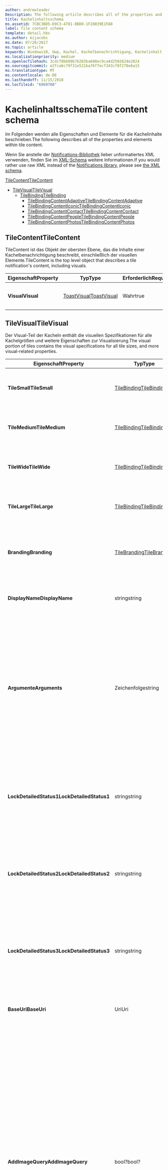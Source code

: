```yaml
---
author: andrewleader
Description: The following article describes all of the properties and elements within tile content.
title: Kachelinhaltsschema
ms.assetid: 7CBC3BD5-D9C3-4781-8BD0-1F28039E1FA8
label: Tile content schema
template: detail.hbs
ms.author: mijacobs
ms.date: 07/28/2017
ms.topic: article
keywords: Windows10, Uwp, Kachel, Kachelbenachrichtigung, Kachelinhalt, Schema, Kachelnutzlast
ms.localizationpriority: medium
ms.openlocfilehash: 3cdcf8b609b76283ba680ec9ca4d2502624e2024
ms.sourcegitcommit: e2fca6c79f31e521ba76f7ecf343cf8f278e6a15
ms.translationtype: MT
ms.contentlocale: de-DE
ms.lasthandoff: 11/15/2018
ms.locfileid: "6969708"
---
```

# <a name="tile-content-schema"></a><span data-ttu-id="ae705-103">Kachelinhaltsschema</span><span class="sxs-lookup"><span data-stu-id="ae705-103">Tile content schema</span></span>

 

<span data-ttu-id="ae705-104">Im Folgenden werden alle Eigenschaften und Elemente für die Kachelinhalte beschrieben.</span><span class="sxs-lookup"><span data-stu-id="ae705-104">The following describes all of the properties and elements within tile content.</span></span>

<span data-ttu-id="ae705-105">Wenn Sie anstelle der [Notifications-Bibliothek](https://www.nuget.org/packages/Microsoft.Toolkit.Uwp.Notifications/) lieber unformatiertes XML verwenden, finden Sie im [XML-Schema](../tiles-and-notifications/adaptive-tiles-schema.md) weitere Informationen.</span><span class="sxs-lookup"><span data-stu-id="ae705-105">If you would rather use raw XML instead of the [Notifications library](https://www.nuget.org/packages/Microsoft.Toolkit.Uwp.Notifications/), please see [the XML schema](../tiles-and-notifications/adaptive-tiles-schema.md).</span></span>

[<span data-ttu-id="ae705-106">TileContent</span><span class="sxs-lookup"><span data-stu-id="ae705-106">TileContent</span></span>](#tilecontent)
* [<span data-ttu-id="ae705-107">TileVisual</span><span class="sxs-lookup"><span data-stu-id="ae705-107">TileVisual</span></span>](#tilevisual)
  * [<span data-ttu-id="ae705-108">TileBinding</span><span class="sxs-lookup"><span data-stu-id="ae705-108">TileBinding</span></span>](#tilebinding)
    * [<span data-ttu-id="ae705-109">TileBindingContentAdaptive</span><span class="sxs-lookup"><span data-stu-id="ae705-109">TileBindingContentAdaptive</span></span>](#TileBindingContentAdaptive)
    * [<span data-ttu-id="ae705-110">TileBindingContentIconic</span><span class="sxs-lookup"><span data-stu-id="ae705-110">TileBindingContentIconic</span></span>](#TileBindingContentIconic)
    * [<span data-ttu-id="ae705-111">TileBindingContentContact</span><span class="sxs-lookup"><span data-stu-id="ae705-111">TileBindingContentContact</span></span>](#TileBindingContentContact)
    * [<span data-ttu-id="ae705-112">TileBindingContentPeople</span><span class="sxs-lookup"><span data-stu-id="ae705-112">TileBindingContentPeople</span></span>](#TileBindingContentPeople)
    * [<span data-ttu-id="ae705-113">TileBindingContentPhotos</span><span class="sxs-lookup"><span data-stu-id="ae705-113">TileBindingContentPhotos</span></span>](#TileBindingContentPhotos)


## <a name="tilecontent"></a><span data-ttu-id="ae705-114">TileContent</span><span class="sxs-lookup"><span data-stu-id="ae705-114">TileContent</span></span>
<span data-ttu-id="ae705-115">TileContent ist das Objekt der obersten Ebene, das die Inhalte einer Kachelbenachrichtigung beschreibt, einschließlich der visuellen Elemente.</span><span class="sxs-lookup"><span data-stu-id="ae705-115">TileContent is the top level object that describes a tile notification's content, including visuals.</span></span>

| <span data-ttu-id="ae705-116">Eigenschaft</span><span class="sxs-lookup"><span data-stu-id="ae705-116">Property</span></span> | <span data-ttu-id="ae705-117">Typ</span><span class="sxs-lookup"><span data-stu-id="ae705-117">Type</span></span> | <span data-ttu-id="ae705-118">Erforderlich</span><span class="sxs-lookup"><span data-stu-id="ae705-118">Required</span></span> | <span data-ttu-id="ae705-119">Beschreibung</span><span class="sxs-lookup"><span data-stu-id="ae705-119">Description</span></span> |
|---|---|---|---|
| **<span data-ttu-id="ae705-120">Visual</span><span class="sxs-lookup"><span data-stu-id="ae705-120">Visual</span></span>** | [<span data-ttu-id="ae705-121">ToastVisual</span><span class="sxs-lookup"><span data-stu-id="ae705-121">ToastVisual</span></span>](#tilevisual) | <span data-ttu-id="ae705-122">Wahr</span><span class="sxs-lookup"><span data-stu-id="ae705-122">true</span></span> | <span data-ttu-id="ae705-123">Beschreibt den visuellen Teil der Kachelbenachrichtigung.</span><span class="sxs-lookup"><span data-stu-id="ae705-123">Describes the visual portion of the tile notification.</span></span> |


## <a name="tilevisual"></a><span data-ttu-id="ae705-124">TileVisual</span><span class="sxs-lookup"><span data-stu-id="ae705-124">TileVisual</span></span>
<span data-ttu-id="ae705-125">Der Visual-Teil der Kacheln enthält die visuellen Spezifikationen für alle Kachelgrößen und weitere Eigenschaften zur Visualisierung.</span><span class="sxs-lookup"><span data-stu-id="ae705-125">The visual portion of tiles contains the visual specifications for all tile sizes, and more visual-related properties.</span></span>

| <span data-ttu-id="ae705-126">Eigenschaft</span><span class="sxs-lookup"><span data-stu-id="ae705-126">Property</span></span> | <span data-ttu-id="ae705-127">Typ</span><span class="sxs-lookup"><span data-stu-id="ae705-127">Type</span></span> | <span data-ttu-id="ae705-128">Erforderlich</span><span class="sxs-lookup"><span data-stu-id="ae705-128">Required</span></span> | <span data-ttu-id="ae705-129">Beschreibung</span><span class="sxs-lookup"><span data-stu-id="ae705-129">Description</span></span> |
|---|---|---|---|
| **<span data-ttu-id="ae705-130">TileSmall</span><span class="sxs-lookup"><span data-stu-id="ae705-130">TileSmall</span></span>** | [<span data-ttu-id="ae705-131">TileBinding</span><span class="sxs-lookup"><span data-stu-id="ae705-131">TileBinding</span></span>](#tilebinding) | <span data-ttu-id="ae705-132">Falsch</span><span class="sxs-lookup"><span data-stu-id="ae705-132">false</span></span> | <span data-ttu-id="ae705-133">Geben Sie eine optionale Small-Bindung an, um die Inhalte für die Small-Kachelgröße anzugeben.</span><span class="sxs-lookup"><span data-stu-id="ae705-133">Provide an optional small binding to specify content for the small tile size.</span></span> |
| **<span data-ttu-id="ae705-134">TileMedium</span><span class="sxs-lookup"><span data-stu-id="ae705-134">TileMedium</span></span>** | [<span data-ttu-id="ae705-135">TileBinding</span><span class="sxs-lookup"><span data-stu-id="ae705-135">TileBinding</span></span>](#tilebinding) | <span data-ttu-id="ae705-136">Falsch</span><span class="sxs-lookup"><span data-stu-id="ae705-136">false</span></span> | <span data-ttu-id="ae705-137">Geben Sie eine optionale Medium-Bindung an, um die Inhalte für die Medium-Kachelgröße anzugeben.</span><span class="sxs-lookup"><span data-stu-id="ae705-137">Provide an optional medium binding to specify content for the medium tile size.</span></span> |
| **<span data-ttu-id="ae705-138">TileWide</span><span class="sxs-lookup"><span data-stu-id="ae705-138">TileWide</span></span>** | [<span data-ttu-id="ae705-139">TileBinding</span><span class="sxs-lookup"><span data-stu-id="ae705-139">TileBinding</span></span>](#tilebinding) | <span data-ttu-id="ae705-140">Falsch</span><span class="sxs-lookup"><span data-stu-id="ae705-140">false</span></span> | <span data-ttu-id="ae705-141">Geben Sie eine optionale Wide-Bindung an, um die Inhalte für die Wide-Kachelgröße anzugeben.</span><span class="sxs-lookup"><span data-stu-id="ae705-141">Provide an optional wide binding to specify content for the wide tile size.</span></span> |
| **<span data-ttu-id="ae705-142">TileLarge</span><span class="sxs-lookup"><span data-stu-id="ae705-142">TileLarge</span></span>** | [<span data-ttu-id="ae705-143">TileBinding</span><span class="sxs-lookup"><span data-stu-id="ae705-143">TileBinding</span></span>](#tilebinding) | <span data-ttu-id="ae705-144">Falsch</span><span class="sxs-lookup"><span data-stu-id="ae705-144">false</span></span> | <span data-ttu-id="ae705-145">Geben Sie eine optionale Large-Bindung an, um die Inhalte für die Large-Kachelgröße anzugeben.</span><span class="sxs-lookup"><span data-stu-id="ae705-145">Provide an optional large binding to specify content for the large tile size.</span></span> |
| **<span data-ttu-id="ae705-146">Branding</span><span class="sxs-lookup"><span data-stu-id="ae705-146">Branding</span></span>** | [<span data-ttu-id="ae705-147">TileBranding</span><span class="sxs-lookup"><span data-stu-id="ae705-147">TileBranding</span></span>](#tilebranding) | <span data-ttu-id="ae705-148">Falsch</span><span class="sxs-lookup"><span data-stu-id="ae705-148">false</span></span> | <span data-ttu-id="ae705-149">Die Form, die von der Kachel zum Anzeigen des Brands der App verwendet werden sollte.</span><span class="sxs-lookup"><span data-stu-id="ae705-149">The form that the tile should use to display the app's brand.</span></span> <span data-ttu-id="ae705-150">Erbt standardmäßig das Branding der Standardkachel.</span><span class="sxs-lookup"><span data-stu-id="ae705-150">By default, inherits branding from the default tile.</span></span> |
| **<span data-ttu-id="ae705-151">DisplayName</span><span class="sxs-lookup"><span data-stu-id="ae705-151">DisplayName</span></span>** | <span data-ttu-id="ae705-152">string</span><span class="sxs-lookup"><span data-stu-id="ae705-152">string</span></span> | <span data-ttu-id="ae705-153">Falsch</span><span class="sxs-lookup"><span data-stu-id="ae705-153">false</span></span> | <span data-ttu-id="ae705-154">Eine optionale Zeichenfolge zum Überschreiben des Anzeigenamens der Kachel beim Anzeigen dieser Benachrichtigung.</span><span class="sxs-lookup"><span data-stu-id="ae705-154">An optional string to override the tile's display name while showing this notification.</span></span> |
| **<span data-ttu-id="ae705-155">Argumente</span><span class="sxs-lookup"><span data-stu-id="ae705-155">Arguments</span></span>** | <span data-ttu-id="ae705-156">Zeichenfolge</span><span class="sxs-lookup"><span data-stu-id="ae705-156">string</span></span> | <span data-ttu-id="ae705-157">Falsch</span><span class="sxs-lookup"><span data-stu-id="ae705-157">false</span></span> | <span data-ttu-id="ae705-158">Neues im Anniversary Update: Von der App definierte Daten, die über die Eigenschaft TileActivatedInfo von LaunchActivatedEventArgs an die App zurückgegeben werden, wenn der Benutzer die App über die Live-Kachel startet.</span><span class="sxs-lookup"><span data-stu-id="ae705-158">New in Anniversary Update: App-defined data that is passed back to your app via the TileActivatedInfo property on LaunchActivatedEventArgs when the user launches your app from the Live Tile.</span></span> <span data-ttu-id="ae705-159">Dadurch wissen Sie, welche Kachelbenachrichtigung der Benutzer beim Tippen auf die Live-Kachel gesehen hat.</span><span class="sxs-lookup"><span data-stu-id="ae705-159">This allows you to know which tile notifications your user saw when they tapped your Live Tile.</span></span> <span data-ttu-id="ae705-160">Bei Geräten ohne Anniversary Update wird dies einfach ignoriert.</span><span class="sxs-lookup"><span data-stu-id="ae705-160">On devices without the Anniversary Update, this will simply be ignored.</span></span> |
| **<span data-ttu-id="ae705-161">LockDetailedStatus1</span><span class="sxs-lookup"><span data-stu-id="ae705-161">LockDetailedStatus1</span></span>** | <span data-ttu-id="ae705-162">string</span><span class="sxs-lookup"><span data-stu-id="ae705-162">string</span></span> | <span data-ttu-id="ae705-163">Falsch</span><span class="sxs-lookup"><span data-stu-id="ae705-163">false</span></span> | <span data-ttu-id="ae705-164">Wenn Sie dies angeben, müssen Sie auch eine TileWide-Bindung bereitstellen.</span><span class="sxs-lookup"><span data-stu-id="ae705-164">If you specify this, you must also provide a TileWide binding.</span></span> <span data-ttu-id="ae705-165">Dies ist die erste Zeile des Texts, der auf dem Sperrbildschirm angezeigt wird, wenn der Benutzer die Kachel der App als detaillierte Status-App ausgewählt hat.</span><span class="sxs-lookup"><span data-stu-id="ae705-165">This is the first line of text that will be displayed on the lock screen if the user has selected your tile as their detailed status app.</span></span> |
| **<span data-ttu-id="ae705-166">LockDetailedStatus2</span><span class="sxs-lookup"><span data-stu-id="ae705-166">LockDetailedStatus2</span></span>** | <span data-ttu-id="ae705-167">string</span><span class="sxs-lookup"><span data-stu-id="ae705-167">string</span></span> | <span data-ttu-id="ae705-168">Falsch</span><span class="sxs-lookup"><span data-stu-id="ae705-168">false</span></span> | <span data-ttu-id="ae705-169">Wenn Sie dies angeben, müssen Sie auch eine TileWide-Bindung bereitstellen.</span><span class="sxs-lookup"><span data-stu-id="ae705-169">If you specify this, you must also provide a TileWide binding.</span></span> <span data-ttu-id="ae705-170">Dies ist die zweite Zeile des Texts, der auf dem Sperrbildschirm angezeigt wird, wenn der Benutzer die Kachel der App als detaillierten Status-App ausgewählt hat.</span><span class="sxs-lookup"><span data-stu-id="ae705-170">This is the second line of text that will be displayed on the lock screen if the user has selected your tile as their detailed status app.</span></span> |
| **<span data-ttu-id="ae705-171">LockDetailedStatus3</span><span class="sxs-lookup"><span data-stu-id="ae705-171">LockDetailedStatus3</span></span>** | <span data-ttu-id="ae705-172">string</span><span class="sxs-lookup"><span data-stu-id="ae705-172">string</span></span> | <span data-ttu-id="ae705-173">Falsch</span><span class="sxs-lookup"><span data-stu-id="ae705-173">false</span></span> | <span data-ttu-id="ae705-174">Wenn Sie dies angeben, müssen Sie auch eine TileWide-Bindung bereitstellen.</span><span class="sxs-lookup"><span data-stu-id="ae705-174">If you specify this, you must also provide a TileWide binding.</span></span> <span data-ttu-id="ae705-175">Dies ist die dritte Zeile des Texts, der auf dem Sperrbildschirm angezeigt wird, wenn der Benutzer die Kachel der App als detaillierten Status-App ausgewählt hat.</span><span class="sxs-lookup"><span data-stu-id="ae705-175">This is the third line of text that will be displayed on the lock screen if the user has selected your tile as their detailed status app.</span></span> |
| **<span data-ttu-id="ae705-176">BaseUri</span><span class="sxs-lookup"><span data-stu-id="ae705-176">BaseUri</span></span>** | <span data-ttu-id="ae705-177">Uri</span><span class="sxs-lookup"><span data-stu-id="ae705-177">Uri</span></span> | <span data-ttu-id="ae705-178">Falsch</span><span class="sxs-lookup"><span data-stu-id="ae705-178">false</span></span> | <span data-ttu-id="ae705-179">Eine grundlegende Standard-URL, die mit relativen URLs in Bildquellattributen kombiniert wird.</span><span class="sxs-lookup"><span data-stu-id="ae705-179">A default base URL that is combined with relative URLs in image source attributes.</span></span> |
| **<span data-ttu-id="ae705-180">AddImageQuery</span><span class="sxs-lookup"><span data-stu-id="ae705-180">AddImageQuery</span></span>** | <span data-ttu-id="ae705-181">bool?</span><span class="sxs-lookup"><span data-stu-id="ae705-181">bool?</span></span> | <span data-ttu-id="ae705-182">Falsch</span><span class="sxs-lookup"><span data-stu-id="ae705-182">false</span></span> | <span data-ttu-id="ae705-183">Legen Sie den Wert auf „Wahr“ fest, um an die in der Popupbenachrichtigung angegebene Bild-URL eine Abfragezeichenfolge anzufügen.</span><span class="sxs-lookup"><span data-stu-id="ae705-183">Set to "true" to allow Windows to append a query string to the image URL supplied in the toast notification.</span></span> <span data-ttu-id="ae705-184">Verwenden Sie dieses Attribut, wenn Ihr Server Bilder hostet und Abfragezeichenfolgen verarbeiten kann, indem er entweder basierend auf den Abfragezeichenfolgen eine Bildvariante abruft oder die Abfragezeichenfolge ignoriert und das Bild wie angegeben ohne die Abfragezeichenfolge zurückgibt.</span><span class="sxs-lookup"><span data-stu-id="ae705-184">Use this attribute if your server hosts images and can handle query strings, either by retrieving an image variant based on the query strings or by ignoring the query string and returning the image as specified without the query string.</span></span> <span data-ttu-id="ae705-185">Diese Abfragezeichenfolge gibt Skalierung, Kontrasteinstellung und Sprache an. So wird beispielsweise ein in der Benachrichtigung angegebener Wert „www.website.com/images/hello.png“ zu „www.website.com/images/hello.png?ms-scale=100&ms-contrast=standard&ms-lang=en-us“</span><span class="sxs-lookup"><span data-stu-id="ae705-185">This query string specifies scale, contrast setting, and language; for instance, a value of "www.website.com/images/hello.png" given in the notification becomes "www.website.com/images/hello.png?ms-scale=100&ms-contrast=standard&ms-lang=en-us"</span></span> |
| **<span data-ttu-id="ae705-186">Sprache</span><span class="sxs-lookup"><span data-stu-id="ae705-186">Language</span></span>**| <span data-ttu-id="ae705-187">Zeichenfolge</span><span class="sxs-lookup"><span data-stu-id="ae705-187">string</span></span> | <span data-ttu-id="ae705-188">Falsch</span><span class="sxs-lookup"><span data-stu-id="ae705-188">false</span></span> | <span data-ttu-id="ae705-189">Das Zielgebietsschema der visuellen Nutzlast bei Verwendung lokalisierter Ressourcen, angegeben als BCP-47-Sprachtags wie z.B. „en-US“ oder „fr-FR“.</span><span class="sxs-lookup"><span data-stu-id="ae705-189">The target locale of the visual payload when using localized resources, specified as BCP-47 language tags such as "en-US" or "fr-FR".</span></span> <span data-ttu-id="ae705-190">Dieses Gebietsschema wird von jedem in der Bindung oder dem Text angegebenen Gebietsschema überschrieben.</span><span class="sxs-lookup"><span data-stu-id="ae705-190">This locale is overridden by any locale specified in binding or text.</span></span> <span data-ttu-id="ae705-191">Falls nicht angegeben, wird stattdessen das Gebietsschema des Systems verwendet.</span><span class="sxs-lookup"><span data-stu-id="ae705-191">If not provided, the system locale will be used instead.</span></span> |


## <a name="tilebinding"></a><span data-ttu-id="ae705-192">TileBinding</span><span class="sxs-lookup"><span data-stu-id="ae705-192">TileBinding</span></span>
<span data-ttu-id="ae705-193">Das Binding-Objekt enthält die visuellen Inhalte für eine bestimmte Kachelgröße.</span><span class="sxs-lookup"><span data-stu-id="ae705-193">The binding object contains the visual content for a specific tile size.</span></span>

| <span data-ttu-id="ae705-194">Eigenschaft</span><span class="sxs-lookup"><span data-stu-id="ae705-194">Property</span></span> | <span data-ttu-id="ae705-195">Typ</span><span class="sxs-lookup"><span data-stu-id="ae705-195">Type</span></span> | <span data-ttu-id="ae705-196">Erforderlich</span><span class="sxs-lookup"><span data-stu-id="ae705-196">Required</span></span> | <span data-ttu-id="ae705-197">Beschreibung</span><span class="sxs-lookup"><span data-stu-id="ae705-197">Description</span></span> |
|---|---|---|---|
| **<span data-ttu-id="ae705-198">Inhalt</span><span class="sxs-lookup"><span data-stu-id="ae705-198">Content</span></span>** | [<span data-ttu-id="ae705-199">ITileBindingContent</span><span class="sxs-lookup"><span data-stu-id="ae705-199">ITileBindingContent</span></span>](#itilebindingcontent) | <span data-ttu-id="ae705-200">Falsch</span><span class="sxs-lookup"><span data-stu-id="ae705-200">false</span></span> | <span data-ttu-id="ae705-201">Die visuellen Inhalte, die auf der Kachel angezeigt werden.</span><span class="sxs-lookup"><span data-stu-id="ae705-201">The visual content to display on the tile.</span></span> <span data-ttu-id="ae705-202">[TileBindingContentAdaptive](#tilebindingcontentadaptive), [TileBindingContentIconic](#TileBindingContentIconic), [TileBindingContentContact](#TileBindingContentContact), [TileBindingContentPeople](#TileBindingContentPeople) oder [TileBindingContentPhotos](#TileBindingContentPhotos).</span><span class="sxs-lookup"><span data-stu-id="ae705-202">One of [TileBindingContentAdaptive](#tilebindingcontentadaptive), [TileBindingContentIconic](#TileBindingContentIconic), [TileBindingContentContact](#TileBindingContentContact), [TileBindingContentPeople](#TileBindingContentPeople), or [TileBindingContentPhotos](#TileBindingContentPhotos).</span></span> |
| **<span data-ttu-id="ae705-203">Branding</span><span class="sxs-lookup"><span data-stu-id="ae705-203">Branding</span></span>** | [<span data-ttu-id="ae705-204">TileBranding</span><span class="sxs-lookup"><span data-stu-id="ae705-204">TileBranding</span></span>](#tilebranding) | <span data-ttu-id="ae705-205">Falsch</span><span class="sxs-lookup"><span data-stu-id="ae705-205">false</span></span> | <span data-ttu-id="ae705-206">Die Form, die von der Kachel zum Anzeigen des Brands der App verwendet werden sollte.</span><span class="sxs-lookup"><span data-stu-id="ae705-206">The form that the tile should use to display the app's brand.</span></span> <span data-ttu-id="ae705-207">Erbt standardmäßig das Branding der Standardkachel.</span><span class="sxs-lookup"><span data-stu-id="ae705-207">By default, inherits branding from the default tile.</span></span> |
| **<span data-ttu-id="ae705-208">DisplayName</span><span class="sxs-lookup"><span data-stu-id="ae705-208">DisplayName</span></span>** | <span data-ttu-id="ae705-209">string</span><span class="sxs-lookup"><span data-stu-id="ae705-209">string</span></span> | <span data-ttu-id="ae705-210">Falsch</span><span class="sxs-lookup"><span data-stu-id="ae705-210">false</span></span> | <span data-ttu-id="ae705-211">Eine optionale Zeichenfolge zum Überschreiben des Anzeigenamens der Kachel für diese Kachelgröße.</span><span class="sxs-lookup"><span data-stu-id="ae705-211">An optional string to override the tile's display name for this tile size.</span></span> |
| **<span data-ttu-id="ae705-212">Argumente</span><span class="sxs-lookup"><span data-stu-id="ae705-212">Arguments</span></span>** | <span data-ttu-id="ae705-213">Zeichenfolge</span><span class="sxs-lookup"><span data-stu-id="ae705-213">string</span></span> | <span data-ttu-id="ae705-214">Falsch</span><span class="sxs-lookup"><span data-stu-id="ae705-214">false</span></span> | <span data-ttu-id="ae705-215">Neues im Anniversary Update: Von der App definierte Daten, die über die Eigenschaft TileActivatedInfo von LaunchActivatedEventArgs an die App zurückgegeben werden, wenn der Benutzer die App über die Live-Kachel startet.</span><span class="sxs-lookup"><span data-stu-id="ae705-215">New in Anniversary Update: App-defined data that is passed back to your app via the TileActivatedInfo property on LaunchActivatedEventArgs when the user launches your app from the Live Tile.</span></span> <span data-ttu-id="ae705-216">Dadurch wissen Sie, welche Kachelbenachrichtigung der Benutzer beim Tippen auf die Live-Kachel gesehen hat.</span><span class="sxs-lookup"><span data-stu-id="ae705-216">This allows you to know which tile notifications your user saw when they tapped your Live Tile.</span></span> <span data-ttu-id="ae705-217">Bei Geräten ohne Anniversary Update wird dies einfach ignoriert.</span><span class="sxs-lookup"><span data-stu-id="ae705-217">On devices without the Anniversary Update, this will simply be ignored.</span></span> |
| **<span data-ttu-id="ae705-218">BaseUri</span><span class="sxs-lookup"><span data-stu-id="ae705-218">BaseUri</span></span>** | <span data-ttu-id="ae705-219">Uri</span><span class="sxs-lookup"><span data-stu-id="ae705-219">Uri</span></span> | <span data-ttu-id="ae705-220">Falsch</span><span class="sxs-lookup"><span data-stu-id="ae705-220">false</span></span> | <span data-ttu-id="ae705-221">Eine grundlegende Standard-URL, die mit relativen URLs in Bildquellattributen kombiniert wird.</span><span class="sxs-lookup"><span data-stu-id="ae705-221">A default base URL that is combined with relative URLs in image source attributes.</span></span> |
| **<span data-ttu-id="ae705-222">AddImageQuery</span><span class="sxs-lookup"><span data-stu-id="ae705-222">AddImageQuery</span></span>** | <span data-ttu-id="ae705-223">bool?</span><span class="sxs-lookup"><span data-stu-id="ae705-223">bool?</span></span> | <span data-ttu-id="ae705-224">Falsch</span><span class="sxs-lookup"><span data-stu-id="ae705-224">false</span></span> | <span data-ttu-id="ae705-225">Legen Sie den Wert auf „Wahr“ fest, um an die in der Popupbenachrichtigung angegebene Bild-URL eine Abfragezeichenfolge anzufügen.</span><span class="sxs-lookup"><span data-stu-id="ae705-225">Set to "true" to allow Windows to append a query string to the image URL supplied in the toast notification.</span></span> <span data-ttu-id="ae705-226">Verwenden Sie dieses Attribut, wenn Ihr Server Bilder hostet und Abfragezeichenfolgen verarbeiten kann, indem er entweder basierend auf den Abfragezeichenfolgen eine Bildvariante abruft oder die Abfragezeichenfolge ignoriert und das Bild wie angegeben ohne die Abfragezeichenfolge zurückgibt.</span><span class="sxs-lookup"><span data-stu-id="ae705-226">Use this attribute if your server hosts images and can handle query strings, either by retrieving an image variant based on the query strings or by ignoring the query string and returning the image as specified without the query string.</span></span> <span data-ttu-id="ae705-227">Diese Abfragezeichenfolge gibt Skalierung, Kontrasteinstellung und Sprache an. So wird beispielsweise ein in der Benachrichtigung angegebener Wert „www.website.com/images/hello.png“ zu „www.website.com/images/hello.png?ms-scale=100&ms-contrast=standard&ms-lang=en-us“</span><span class="sxs-lookup"><span data-stu-id="ae705-227">This query string specifies scale, contrast setting, and language; for instance, a value of "www.website.com/images/hello.png" given in the notification becomes "www.website.com/images/hello.png?ms-scale=100&ms-contrast=standard&ms-lang=en-us"</span></span> |
| **<span data-ttu-id="ae705-228">Sprache</span><span class="sxs-lookup"><span data-stu-id="ae705-228">Language</span></span>**| <span data-ttu-id="ae705-229">Zeichenfolge</span><span class="sxs-lookup"><span data-stu-id="ae705-229">string</span></span> | <span data-ttu-id="ae705-230">Falsch</span><span class="sxs-lookup"><span data-stu-id="ae705-230">false</span></span> | <span data-ttu-id="ae705-231">Das Zielgebietsschema der visuellen Nutzlast bei Verwendung lokalisierter Ressourcen, angegeben als BCP-47-Sprachtags wie z.B. „en-US“ oder „fr-FR“.</span><span class="sxs-lookup"><span data-stu-id="ae705-231">The target locale of the visual payload when using localized resources, specified as BCP-47 language tags such as "en-US" or "fr-FR".</span></span> <span data-ttu-id="ae705-232">Dieses Gebietsschema wird von jedem in der Bindung oder dem Text angegebenen Gebietsschema überschrieben.</span><span class="sxs-lookup"><span data-stu-id="ae705-232">This locale is overridden by any locale specified in binding or text.</span></span> <span data-ttu-id="ae705-233">Falls nicht angegeben, wird stattdessen das Gebietsschema des Systems verwendet.</span><span class="sxs-lookup"><span data-stu-id="ae705-233">If not provided, the system locale will be used instead.</span></span> |


## <a name="itilebindingcontent"></a><span data-ttu-id="ae705-234">ITileBindingContent</span><span class="sxs-lookup"><span data-stu-id="ae705-234">ITileBindingContent</span></span>
<span data-ttu-id="ae705-235">Markierungsschnittstelle für die Kachel-Bindungsinhalte.</span><span class="sxs-lookup"><span data-stu-id="ae705-235">Marker interface for tile binding content.</span></span> <span data-ttu-id="ae705-236">Dient zum Festlegen der visuellen Objekte der Kachel in adaptiven Vorlagen oder einer der speziellen Vorlagen.</span><span class="sxs-lookup"><span data-stu-id="ae705-236">These let you choose what you want to specify your tile visuals in - Adaptive, or one of the special templates.</span></span>

| <span data-ttu-id="ae705-237">Implementierungen</span><span class="sxs-lookup"><span data-stu-id="ae705-237">Implementations</span></span> |
| --- |
| [<span data-ttu-id="ae705-238">TileBindingContentAdaptive</span><span class="sxs-lookup"><span data-stu-id="ae705-238">TileBindingContentAdaptive</span></span>](#TileBindingContentAdaptive) |
| [<span data-ttu-id="ae705-239">TileBindingContentIconic</span><span class="sxs-lookup"><span data-stu-id="ae705-239">TileBindingContentIconic</span></span>](#TileBindingContentIconic) |
| [<span data-ttu-id="ae705-240">TileBindingContentContact</span><span class="sxs-lookup"><span data-stu-id="ae705-240">TileBindingContentContact</span></span>](#TileBindingContentContact) |
| [<span data-ttu-id="ae705-241">TileBindingContentPeople</span><span class="sxs-lookup"><span data-stu-id="ae705-241">TileBindingContentPeople</span></span>](#TileBindingContentPeople) |
| [<span data-ttu-id="ae705-242">TileBindingContentPhotos</span><span class="sxs-lookup"><span data-stu-id="ae705-242">TileBindingContentPhotos</span></span>](#TileBindingContentPhotos) |


## <a name="tilebindingcontentadaptive"></a><span data-ttu-id="ae705-243">TileBindingContentAdaptive</span><span class="sxs-lookup"><span data-stu-id="ae705-243">TileBindingContentAdaptive</span></span>
<span data-ttu-id="ae705-244">Für alle Größe unterstützt.</span><span class="sxs-lookup"><span data-stu-id="ae705-244">Supported on all sizes.</span></span> <span data-ttu-id="ae705-245">Dies ist die empfohlene Methode zum Festlegen der Kachelinhalte.</span><span class="sxs-lookup"><span data-stu-id="ae705-245">This is the recommended way of specifying your tile content.</span></span> <span data-ttu-id="ae705-246">Vorlagen für adaptive Kacheln sind in Windows10 neu. Sie können eine Vielzahl von benutzerdefinierten Kacheln über Vorlagen für adaptive Kacheln erstellen.</span><span class="sxs-lookup"><span data-stu-id="ae705-246">Adaptive Tile templates new in Windows 10, and you can create a wide variety of custom tiles through adaptive.</span></span>

| <span data-ttu-id="ae705-247">Eigenschaft</span><span class="sxs-lookup"><span data-stu-id="ae705-247">Property</span></span> | <span data-ttu-id="ae705-248">Typ</span><span class="sxs-lookup"><span data-stu-id="ae705-248">Type</span></span> | <span data-ttu-id="ae705-249">Erforderlich</span><span class="sxs-lookup"><span data-stu-id="ae705-249">Required</span></span> | <span data-ttu-id="ae705-250">Beschreibung</span><span class="sxs-lookup"><span data-stu-id="ae705-250">Description</span></span> |
|---|---|---|---|
| **<span data-ttu-id="ae705-251">Untergeordnete Elemente</span><span class="sxs-lookup"><span data-stu-id="ae705-251">Children</span></span>** | <span data-ttu-id="ae705-252">IList<[ITileBindingContentAdaptiveChild](#ITileBindingContentAdaptiveChild)></span><span class="sxs-lookup"><span data-stu-id="ae705-252">IList<[ITileBindingContentAdaptiveChild](#ITileBindingContentAdaptiveChild)></span></span> | <span data-ttu-id="ae705-253">Falsch</span><span class="sxs-lookup"><span data-stu-id="ae705-253">false</span></span> | <span data-ttu-id="ae705-254">Die visuellen Inline-Elemente.</span><span class="sxs-lookup"><span data-stu-id="ae705-254">The inline visual elements.</span></span> <span data-ttu-id="ae705-255">Es können [AdaptiveText](#adaptivetext)-, [AdaptiveImage](#adaptiveimage)- und [AdaptiveGroup](#adaptivegroup)-Objekte hinzugefügt werden.</span><span class="sxs-lookup"><span data-stu-id="ae705-255">[AdaptiveText](#adaptivetext), [AdaptiveImage](#adaptiveimage), and [AdaptiveGroup](#adaptivegroup) objects can be added.</span></span> <span data-ttu-id="ae705-256">Die untergeordneten Elemente werden als vertikales StackPanel angezeigt.</span><span class="sxs-lookup"><span data-stu-id="ae705-256">The children are displayed in a vertical StackPanel fashion.</span></span> |
| **<span data-ttu-id="ae705-257">BackgroundImage</span><span class="sxs-lookup"><span data-stu-id="ae705-257">BackgroundImage</span></span>** | [<span data-ttu-id="ae705-258">TileBackgroundImage</span><span class="sxs-lookup"><span data-stu-id="ae705-258">TileBackgroundImage</span></span>](#tilebackgroundimage) | <span data-ttu-id="ae705-259">Falsch</span><span class="sxs-lookup"><span data-stu-id="ae705-259">false</span></span> | <span data-ttu-id="ae705-260">Ein optionales Hintergrundbild, das randlos hinter den Kachelinhalten angezeigt wird.</span><span class="sxs-lookup"><span data-stu-id="ae705-260">An optional background image that gets displayed behind all the Tile content, full bleed.</span></span> |
| **<span data-ttu-id="ae705-261">PeekImage</span><span class="sxs-lookup"><span data-stu-id="ae705-261">PeekImage</span></span>** | [<span data-ttu-id="ae705-262">TilePeekImage</span><span class="sxs-lookup"><span data-stu-id="ae705-262">TilePeekImage</span></span>](#tilepeekimage) | <span data-ttu-id="ae705-263">Falsch</span><span class="sxs-lookup"><span data-stu-id="ae705-263">false</span></span> | <span data-ttu-id="ae705-264">Ein optionales Vorschaubild, das von oben in die Kachel hineingleitet.</span><span class="sxs-lookup"><span data-stu-id="ae705-264">An optional peek image that animates in from the top of the Tile.</span></span> |
| **<span data-ttu-id="ae705-265">TextStacking</span><span class="sxs-lookup"><span data-stu-id="ae705-265">TextStacking</span></span>** | [<span data-ttu-id="ae705-266">TileTextStacking</span><span class="sxs-lookup"><span data-stu-id="ae705-266">TileTextStacking</span></span>](#tiletextstacking) | <span data-ttu-id="ae705-267">Falsch</span><span class="sxs-lookup"><span data-stu-id="ae705-267">false</span></span> | <span data-ttu-id="ae705-268">Steuert den gestapelten Text (vertikale Ausrichtung) der untergeordneten Inhalte als Ganzes.</span><span class="sxs-lookup"><span data-stu-id="ae705-268">Controls the text stacking (vertical alignment) of the children content as a whole.</span></span> |


## <a name="adaptivetext"></a><span data-ttu-id="ae705-269">AdaptiveText</span><span class="sxs-lookup"><span data-stu-id="ae705-269">AdaptiveText</span></span>
<span data-ttu-id="ae705-270">Ein adaptives Textelement.</span><span class="sxs-lookup"><span data-stu-id="ae705-270">An adaptive text element.</span></span>

| <span data-ttu-id="ae705-271">Eigenschaft</span><span class="sxs-lookup"><span data-stu-id="ae705-271">Property</span></span> | <span data-ttu-id="ae705-272">Typ</span><span class="sxs-lookup"><span data-stu-id="ae705-272">Type</span></span> | <span data-ttu-id="ae705-273">Erforderlich</span><span class="sxs-lookup"><span data-stu-id="ae705-273">Required</span></span> |<span data-ttu-id="ae705-274">Beschreibung</span><span class="sxs-lookup"><span data-stu-id="ae705-274">Description</span></span> |
|---|---|---|---|
| **<span data-ttu-id="ae705-275">Text</span><span class="sxs-lookup"><span data-stu-id="ae705-275">Text</span></span>** | <span data-ttu-id="ae705-276">Zeichenfolge</span><span class="sxs-lookup"><span data-stu-id="ae705-276">string</span></span> | <span data-ttu-id="ae705-277">Falsch</span><span class="sxs-lookup"><span data-stu-id="ae705-277">false</span></span> | <span data-ttu-id="ae705-278">Der Text, der angezeigt werden soll.</span><span class="sxs-lookup"><span data-stu-id="ae705-278">The text to display.</span></span> |
| **<span data-ttu-id="ae705-279">HintStyle</span><span class="sxs-lookup"><span data-stu-id="ae705-279">HintStyle</span></span>** | [<span data-ttu-id="ae705-280">AdaptiveTextStyle</span><span class="sxs-lookup"><span data-stu-id="ae705-280">AdaptiveTextStyle</span></span>](#adaptivetextstyle) | <span data-ttu-id="ae705-281">Falsch</span><span class="sxs-lookup"><span data-stu-id="ae705-281">false</span></span> | <span data-ttu-id="ae705-282">Der Stil steuert den Schriftgrad, die Schriftbreite und die Deckkraft des Texts.</span><span class="sxs-lookup"><span data-stu-id="ae705-282">The style controls the text's font size, weight, and opacity.</span></span> |
| **<span data-ttu-id="ae705-283">HintWrap</span><span class="sxs-lookup"><span data-stu-id="ae705-283">HintWrap</span></span>** | <span data-ttu-id="ae705-284">bool?</span><span class="sxs-lookup"><span data-stu-id="ae705-284">bool?</span></span> | <span data-ttu-id="ae705-285">Falsch</span><span class="sxs-lookup"><span data-stu-id="ae705-285">false</span></span> | <span data-ttu-id="ae705-286">Legen Sie diese Option auf „Wahr“ fest, um Textumbruch zu aktivieren.</span><span class="sxs-lookup"><span data-stu-id="ae705-286">Set this to true to enable text wrapping.</span></span> <span data-ttu-id="ae705-287">Der Standardwert ist „Falsch“.</span><span class="sxs-lookup"><span data-stu-id="ae705-287">Default to false.</span></span> |
| **<span data-ttu-id="ae705-288">HintMaxLines</span><span class="sxs-lookup"><span data-stu-id="ae705-288">HintMaxLines</span></span>** | <span data-ttu-id="ae705-289">int?</span><span class="sxs-lookup"><span data-stu-id="ae705-289">int?</span></span> | <span data-ttu-id="ae705-290">Falsch</span><span class="sxs-lookup"><span data-stu-id="ae705-290">false</span></span> | <span data-ttu-id="ae705-291">Die maximale Anzahl der Zeilen, die das Textelement anzeigen darf.</span><span class="sxs-lookup"><span data-stu-id="ae705-291">The maximum number of lines the text element is allowed to display.</span></span> |
| **<span data-ttu-id="ae705-292">HintMinLines</span><span class="sxs-lookup"><span data-stu-id="ae705-292">HintMinLines</span></span>** | <span data-ttu-id="ae705-293">int?</span><span class="sxs-lookup"><span data-stu-id="ae705-293">int?</span></span> | <span data-ttu-id="ae705-294">Falsch</span><span class="sxs-lookup"><span data-stu-id="ae705-294">false</span></span> | <span data-ttu-id="ae705-295">Die Mindestanzahl der Zeilen, die das Textelement anzeigen muss.</span><span class="sxs-lookup"><span data-stu-id="ae705-295">The minimum number of lines the text element must display.</span></span> |
| **<span data-ttu-id="ae705-296">HintAlign</span><span class="sxs-lookup"><span data-stu-id="ae705-296">HintAlign</span></span>** | [<span data-ttu-id="ae705-297">AdaptiveTextAlign</span><span class="sxs-lookup"><span data-stu-id="ae705-297">AdaptiveTextAlign</span></span>](#adaptivetextalign) | <span data-ttu-id="ae705-298">Falsch</span><span class="sxs-lookup"><span data-stu-id="ae705-298">false</span></span> | <span data-ttu-id="ae705-299">Die horizontale Ausrichtung des Texts.</span><span class="sxs-lookup"><span data-stu-id="ae705-299">The horizontal alignment of the text.</span></span> |
| **<span data-ttu-id="ae705-300">Language</span><span class="sxs-lookup"><span data-stu-id="ae705-300">Language</span></span>** | <span data-ttu-id="ae705-301">Zeichenfolge</span><span class="sxs-lookup"><span data-stu-id="ae705-301">string</span></span> | <span data-ttu-id="ae705-302">Falsch</span><span class="sxs-lookup"><span data-stu-id="ae705-302">false</span></span> | <span data-ttu-id="ae705-303">Das Zielgebietsschema der XML-Nutzlast, angegeben als BCP-47-Sprachtags wie z.B. „ en-US“ oder „fr-FR“.</span><span class="sxs-lookup"><span data-stu-id="ae705-303">The target locale of the XML payload, specified as a BCP-47 language tags such as "en-US" or "fr-FR".</span></span> <span data-ttu-id="ae705-304">Das hier angegebene Gebietsschema überschreibt jedes andere– etwa in der Bindung oder im visuellen Element– angegebene Gebietsschema.</span><span class="sxs-lookup"><span data-stu-id="ae705-304">The locale specified here overrides any other specified locale, such as that in binding or visual.</span></span> <span data-ttu-id="ae705-305">Wenn dieser Wert eine Literalzeichenfolge ist, wird für dieses Attribut standardmäßig die Sprache der Benutzeroberfläche des Benutzers verwendet.</span><span class="sxs-lookup"><span data-stu-id="ae705-305">If this value is a literal string, this attribute defaults to the user's UI language.</span></span> <span data-ttu-id="ae705-306">Wenn dieser Wert ein Zeichenfolgenverweis ist, wird für dieses Attribut standardmäßig das Gebietsschema verwendet, das beim Auflösen der Zeichenfolge von Windows-Runtime ausgewählt wurde.</span><span class="sxs-lookup"><span data-stu-id="ae705-306">If this value is a string reference, this attribute defaults to the locale chosen by Windows Runtime in resolving the string.</span></span> |


### <a name="adaptivetextstyle"></a><span data-ttu-id="ae705-307">AdaptiveTextStyle</span><span class="sxs-lookup"><span data-stu-id="ae705-307">AdaptiveTextStyle</span></span>
<span data-ttu-id="ae705-308">Textstil steuert Schriftgrad, Schriftbreite und Deckkraft.</span><span class="sxs-lookup"><span data-stu-id="ae705-308">Text style controls font size, weight, and opacity.</span></span> <span data-ttu-id="ae705-309">Dezente Deckkraft ist 60% undurchsichtig.</span><span class="sxs-lookup"><span data-stu-id="ae705-309">Subtle opacity is 60% opaque.</span></span>

| <span data-ttu-id="ae705-310">Wert</span><span class="sxs-lookup"><span data-stu-id="ae705-310">Value</span></span> | <span data-ttu-id="ae705-311">Bedeutung</span><span class="sxs-lookup"><span data-stu-id="ae705-311">Meaning</span></span> |
|---|---|
| **<span data-ttu-id="ae705-312">Standardwert</span><span class="sxs-lookup"><span data-stu-id="ae705-312">Default</span></span>** | <span data-ttu-id="ae705-313">Standardwert.</span><span class="sxs-lookup"><span data-stu-id="ae705-313">Default value.</span></span> <span data-ttu-id="ae705-314">Stil wird durch den Renderer bestimmt.</span><span class="sxs-lookup"><span data-stu-id="ae705-314">Style is determined by the renderer.</span></span> |
| **<span data-ttu-id="ae705-315">Untertitel für Hörgeschädigte</span><span class="sxs-lookup"><span data-stu-id="ae705-315">Caption</span></span>** | <span data-ttu-id="ae705-316">Kleiner als Schriftgrad des Absatzes.</span><span class="sxs-lookup"><span data-stu-id="ae705-316">Smaller than paragraph font size.</span></span> |
| **<span data-ttu-id="ae705-317">CaptionSubtle</span><span class="sxs-lookup"><span data-stu-id="ae705-317">CaptionSubtle</span></span>** | <span data-ttu-id="ae705-318">Identisch mit „Untertitel für Hörgeschädigte“, aber mit dezenter Deckkraft.</span><span class="sxs-lookup"><span data-stu-id="ae705-318">Same as Caption but with subtle opacity.</span></span> |
| **<span data-ttu-id="ae705-319">Textkörper</span><span class="sxs-lookup"><span data-stu-id="ae705-319">Body</span></span>** | <span data-ttu-id="ae705-320">Schriftgrad des Absatzes.</span><span class="sxs-lookup"><span data-stu-id="ae705-320">Paragraph font size.</span></span> |
| **<span data-ttu-id="ae705-321">bodySubtle</span><span class="sxs-lookup"><span data-stu-id="ae705-321">BodySubtle</span></span>** | <span data-ttu-id="ae705-322">Identisch mit „Textkörper“, aber mit dezenter Deckkraft.</span><span class="sxs-lookup"><span data-stu-id="ae705-322">Same as Body but with subtle opacity.</span></span> |
| **<span data-ttu-id="ae705-323">Basis</span><span class="sxs-lookup"><span data-stu-id="ae705-323">Base</span></span>** | <span data-ttu-id="ae705-324">Schriftgrad des Absatzes, fette Schriftbreite.</span><span class="sxs-lookup"><span data-stu-id="ae705-324">Paragraph font size, bold weight.</span></span> <span data-ttu-id="ae705-325">Im Wesentlichen die fettgedruckte Version des Textkörpers.</span><span class="sxs-lookup"><span data-stu-id="ae705-325">Essentially the bold version of Body.</span></span> |
| **<span data-ttu-id="ae705-326">BaseSubtle</span><span class="sxs-lookup"><span data-stu-id="ae705-326">BaseSubtle</span></span>** | <span data-ttu-id="ae705-327">Identisch mit „Basis“, aber mit dezenter Deckkraft.</span><span class="sxs-lookup"><span data-stu-id="ae705-327">Same as Base but with subtle opacity.</span></span> |
| **<span data-ttu-id="ae705-328">Untertitel</span><span class="sxs-lookup"><span data-stu-id="ae705-328">Subtitle</span></span>** | <span data-ttu-id="ae705-329">H4-Schriftgrad.</span><span class="sxs-lookup"><span data-stu-id="ae705-329">H4 font size.</span></span> |
| **<span data-ttu-id="ae705-330">SubtitleSubtle</span><span class="sxs-lookup"><span data-stu-id="ae705-330">SubtitleSubtle</span></span>** | <span data-ttu-id="ae705-331">Identisch mit „Untertitel“, aber mit dezenter Deckkraft.</span><span class="sxs-lookup"><span data-stu-id="ae705-331">Same as Subtitle but with subtle opacity.</span></span> |
| **<span data-ttu-id="ae705-332">Titel</span><span class="sxs-lookup"><span data-stu-id="ae705-332">Title</span></span>** | <span data-ttu-id="ae705-333">H3-Schriftgrad.</span><span class="sxs-lookup"><span data-stu-id="ae705-333">H3 font size.</span></span> |
| **<span data-ttu-id="ae705-334">TitleSubtle</span><span class="sxs-lookup"><span data-stu-id="ae705-334">TitleSubtle</span></span>** | <span data-ttu-id="ae705-335">Identisch mit „Titel“, aber mit dezenter Deckkraft.</span><span class="sxs-lookup"><span data-stu-id="ae705-335">Same as Title but with subtle opacity.</span></span> |
| **<span data-ttu-id="ae705-336">TitleNumeral</span><span class="sxs-lookup"><span data-stu-id="ae705-336">TitleNumeral</span></span>** | <span data-ttu-id="ae705-337">Identisch mit „Titel“, aber ohne Abstand nach oben/unten.</span><span class="sxs-lookup"><span data-stu-id="ae705-337">Same as Title but with top/bottom padding removed.</span></span> |
| **<span data-ttu-id="ae705-338">Unterüberschrift</span><span class="sxs-lookup"><span data-stu-id="ae705-338">Subheader</span></span>** | <span data-ttu-id="ae705-339">H2-Schriftgrad.</span><span class="sxs-lookup"><span data-stu-id="ae705-339">H2 font size.</span></span> |
| **<span data-ttu-id="ae705-340">SubheaderSubtle</span><span class="sxs-lookup"><span data-stu-id="ae705-340">SubheaderSubtle</span></span>** | <span data-ttu-id="ae705-341">Identisch mit „Unterüberschrift“, aber mit dezenter Deckkraft.</span><span class="sxs-lookup"><span data-stu-id="ae705-341">Same as Subheader but with subtle opacity.</span></span> |
| **<span data-ttu-id="ae705-342">SubheaderNumeral</span><span class="sxs-lookup"><span data-stu-id="ae705-342">SubheaderNumeral</span></span>** | <span data-ttu-id="ae705-343">Identisch mit „Unterüberschrift“, aber ohne Abstand nach oben/unten.</span><span class="sxs-lookup"><span data-stu-id="ae705-343">Same as Subheader but with top/bottom padding removed.</span></span> |
| **<span data-ttu-id="ae705-344">Kopfzeile</span><span class="sxs-lookup"><span data-stu-id="ae705-344">Header</span></span>** | <span data-ttu-id="ae705-345">H1-Schriftgrad.</span><span class="sxs-lookup"><span data-stu-id="ae705-345">H1 font size.</span></span> |
| **<span data-ttu-id="ae705-346">HeaderSubtle</span><span class="sxs-lookup"><span data-stu-id="ae705-346">HeaderSubtle</span></span>** | <span data-ttu-id="ae705-347">Identisch mit „Kopfzeile“, aber mit dezenter Deckkraft.</span><span class="sxs-lookup"><span data-stu-id="ae705-347">Same as Header but with subtle opacity.</span></span> |
| **<span data-ttu-id="ae705-348">HeaderNumeral</span><span class="sxs-lookup"><span data-stu-id="ae705-348">HeaderNumeral</span></span>** | <span data-ttu-id="ae705-349">Identisch mit „Kopfzeile“, aber ohne Abstand nach oben/unten.</span><span class="sxs-lookup"><span data-stu-id="ae705-349">Same as Header but with top/bottom padding removed.</span></span> |


### <a name="adaptivetextalign"></a><span data-ttu-id="ae705-350">AdaptiveTextAlign</span><span class="sxs-lookup"><span data-stu-id="ae705-350">AdaptiveTextAlign</span></span>
<span data-ttu-id="ae705-351">Steuert die horizontale Ausrichtung des Texts.</span><span class="sxs-lookup"><span data-stu-id="ae705-351">Controls the horizontal alignmen of text.</span></span>

| <span data-ttu-id="ae705-352">Wert</span><span class="sxs-lookup"><span data-stu-id="ae705-352">Value</span></span> | <span data-ttu-id="ae705-353">Bedeutung</span><span class="sxs-lookup"><span data-stu-id="ae705-353">Meaning</span></span> |
|---|---|
| **<span data-ttu-id="ae705-354">Standardwert</span><span class="sxs-lookup"><span data-stu-id="ae705-354">Default</span></span>** | <span data-ttu-id="ae705-355">Standardwert.</span><span class="sxs-lookup"><span data-stu-id="ae705-355">Default value.</span></span> <span data-ttu-id="ae705-356">Ausrichtung wird automatisch vom Renderer bestimmt.</span><span class="sxs-lookup"><span data-stu-id="ae705-356">Alignment is automatically determined by the renderer.</span></span> |
| **<span data-ttu-id="ae705-357">Auto</span><span class="sxs-lookup"><span data-stu-id="ae705-357">Auto</span></span>** | <span data-ttu-id="ae705-358">Ausrichtung durch die aktuelle Sprache und Kultur bestimmt.</span><span class="sxs-lookup"><span data-stu-id="ae705-358">Alignment determined by the current language and culture.</span></span> |
| **<span data-ttu-id="ae705-359">Links</span><span class="sxs-lookup"><span data-stu-id="ae705-359">Left</span></span>** | <span data-ttu-id="ae705-360">Den Text horizontal linksbündig ausrichten.</span><span class="sxs-lookup"><span data-stu-id="ae705-360">Horizontally align the text to the left.</span></span> |
| **<span data-ttu-id="ae705-361">Mitte</span><span class="sxs-lookup"><span data-stu-id="ae705-361">Center</span></span>** | <span data-ttu-id="ae705-362">Den Text horizontal zentrieren.</span><span class="sxs-lookup"><span data-stu-id="ae705-362">Horizontally align the text in the center.</span></span> |
| **<span data-ttu-id="ae705-363">Rechts</span><span class="sxs-lookup"><span data-stu-id="ae705-363">Right</span></span>** | <span data-ttu-id="ae705-364">Den Text horizontal rechtsbündig ausrichten.</span><span class="sxs-lookup"><span data-stu-id="ae705-364">Horizontally align the text to the right.</span></span> |


## <a name="adaptiveimage"></a><span data-ttu-id="ae705-365">AdaptiveImage</span><span class="sxs-lookup"><span data-stu-id="ae705-365">AdaptiveImage</span></span>
<span data-ttu-id="ae705-366">Ein Inlinebild.</span><span class="sxs-lookup"><span data-stu-id="ae705-366">An inline image.</span></span>

| <span data-ttu-id="ae705-367">Eigenschaft</span><span class="sxs-lookup"><span data-stu-id="ae705-367">Property</span></span> | <span data-ttu-id="ae705-368">Typ</span><span class="sxs-lookup"><span data-stu-id="ae705-368">Type</span></span> | <span data-ttu-id="ae705-369">Erforderlich</span><span class="sxs-lookup"><span data-stu-id="ae705-369">Required</span></span> |<span data-ttu-id="ae705-370">Beschreibung</span><span class="sxs-lookup"><span data-stu-id="ae705-370">Description</span></span> |
|---|---|---|---|
| **<span data-ttu-id="ae705-371">Quelle</span><span class="sxs-lookup"><span data-stu-id="ae705-371">Source</span></span>** | <span data-ttu-id="ae705-372">Zeichenfolge</span><span class="sxs-lookup"><span data-stu-id="ae705-372">string</span></span> | <span data-ttu-id="ae705-373">Wahr</span><span class="sxs-lookup"><span data-stu-id="ae705-373">true</span></span> | <span data-ttu-id="ae705-374">Die URL zum Bild.</span><span class="sxs-lookup"><span data-stu-id="ae705-374">The URL to the image.</span></span> <span data-ttu-id="ae705-375">ms-appx, ms-appdata und http werden unterstützt.</span><span class="sxs-lookup"><span data-stu-id="ae705-375">ms-appx, ms-appdata, and http are supported.</span></span> <span data-ttu-id="ae705-376">Im Fall Creators Update kann die Größe der Webbilder 3MB für normale Verbindungen und 1MB für getaktete Verbindungen betragen.</span><span class="sxs-lookup"><span data-stu-id="ae705-376">As of the Fall Creators Update, web images can be up to 3 MB on normal connections and 1 MB on metered connections.</span></span> <span data-ttu-id="ae705-377">Auf Geräten, die noch nicht das Fall Creators Update haben, dürfen Webbilder nicht größer als 200KB sein.</span><span class="sxs-lookup"><span data-stu-id="ae705-377">On devices not yet running the Fall Creators Update, web images must be no larger than 200 KB.</span></span> |
| **<span data-ttu-id="ae705-378">HintCrop</span><span class="sxs-lookup"><span data-stu-id="ae705-378">HintCrop</span></span>** | [<span data-ttu-id="ae705-379">AdaptiveImageCrop</span><span class="sxs-lookup"><span data-stu-id="ae705-379">AdaptiveImageCrop</span></span>](#adaptiveimagecrop) | <span data-ttu-id="ae705-380">Falsch</span><span class="sxs-lookup"><span data-stu-id="ae705-380">false</span></span> | <span data-ttu-id="ae705-381">Steuert den gewünschten Zuschnitt des Bilds.</span><span class="sxs-lookup"><span data-stu-id="ae705-381">Control the desired cropping of the image.</span></span> |
| **<span data-ttu-id="ae705-382">HintRemoveMargin</span><span class="sxs-lookup"><span data-stu-id="ae705-382">HintRemoveMargin</span></span>** | <span data-ttu-id="ae705-383">bool?</span><span class="sxs-lookup"><span data-stu-id="ae705-383">bool?</span></span> | <span data-ttu-id="ae705-384">Falsch</span><span class="sxs-lookup"><span data-stu-id="ae705-384">false</span></span> | <span data-ttu-id="ae705-385">Bilder in Gruppen/Untergruppen verfügen standardmäßig über einen Rand von 8Pixel.</span><span class="sxs-lookup"><span data-stu-id="ae705-385">By default, images inside groups/subgroups have an 8px margin around them.</span></span> <span data-ttu-id="ae705-386">Sie können diesen Rand entfernen, indem Sie diese Eigenschaft auf „Wahr“ festlegen.</span><span class="sxs-lookup"><span data-stu-id="ae705-386">You can remove this margin by setting this property to true.</span></span> |
| **<span data-ttu-id="ae705-387">HintAlign</span><span class="sxs-lookup"><span data-stu-id="ae705-387">HintAlign</span></span>** | [<span data-ttu-id="ae705-388">AdaptiveImageAlign</span><span class="sxs-lookup"><span data-stu-id="ae705-388">AdaptiveImageAlign</span></span>](#adaptiveimagealign) | <span data-ttu-id="ae705-389">Falsch</span><span class="sxs-lookup"><span data-stu-id="ae705-389">false</span></span> | <span data-ttu-id="ae705-390">Die horizontale Ausrichtung des Bilds.</span><span class="sxs-lookup"><span data-stu-id="ae705-390">The horizontal alignment of the image.</span></span> |
| **<span data-ttu-id="ae705-391">AlternateText</span><span class="sxs-lookup"><span data-stu-id="ae705-391">AlternateText</span></span>** | <span data-ttu-id="ae705-392">Zeichenfolge</span><span class="sxs-lookup"><span data-stu-id="ae705-392">string</span></span> | <span data-ttu-id="ae705-393">Falsch</span><span class="sxs-lookup"><span data-stu-id="ae705-393">false</span></span> | <span data-ttu-id="ae705-394">Alternativtext, der das Bild beschreibt; wird für Bedienungshilfen verwendet.</span><span class="sxs-lookup"><span data-stu-id="ae705-394">Alternate text describing the image, used for accessibility purposes.</span></span> |
| **<span data-ttu-id="ae705-395">AddImageQuery</span><span class="sxs-lookup"><span data-stu-id="ae705-395">AddImageQuery</span></span>** | <span data-ttu-id="ae705-396">bool?</span><span class="sxs-lookup"><span data-stu-id="ae705-396">bool?</span></span> | <span data-ttu-id="ae705-397">Falsch</span><span class="sxs-lookup"><span data-stu-id="ae705-397">false</span></span> | <span data-ttu-id="ae705-398">Legen Sie den Wert auf „Wahr“ fest, um an die in der Kachelbenachrichtigung angegebene Bild-URL eine Abfragezeichenfolge anzufügen.</span><span class="sxs-lookup"><span data-stu-id="ae705-398">Set to "true" to allow Windows to append a query string to the image URL supplied in the tile notification.</span></span> <span data-ttu-id="ae705-399">Verwenden Sie dieses Attribut, wenn Ihr Server Bilder hostet und Abfragezeichenfolgen verarbeiten kann, indem er entweder basierend auf den Abfragezeichenfolgen eine Bildvariante abruft oder die Abfragezeichenfolge ignoriert und das Bild wie angegeben ohne die Abfragezeichenfolge zurückgibt.</span><span class="sxs-lookup"><span data-stu-id="ae705-399">Use this attribute if your server hosts images and can handle query strings, either by retrieving an image variant based on the query strings or by ignoring the query string and returning the image as specified without the query string.</span></span> <span data-ttu-id="ae705-400">Diese Abfragezeichenfolge gibt Skalierung, Kontrasteinstellung und Sprache an. So wird beispielsweise ein in der Benachrichtigung angegebener Wert „www.website.com/images/hello.png“ zu „www.website.com/images/hello.png?ms-scale=100&ms-contrast=standard&ms-lang=en-us“</span><span class="sxs-lookup"><span data-stu-id="ae705-400">This query string specifies scale, contrast setting, and language; for instance, a value of "www.website.com/images/hello.png" given in the notification becomes "www.website.com/images/hello.png?ms-scale=100&ms-contrast=standard&ms-lang=en-us"</span></span> |


### <a name="adaptiveimagecrop"></a><span data-ttu-id="ae705-401">AdaptiveImageCrop</span><span class="sxs-lookup"><span data-stu-id="ae705-401">AdaptiveImageCrop</span></span>
<span data-ttu-id="ae705-402">Gibt den gewünschten Zuschnitt des Bilds an.</span><span class="sxs-lookup"><span data-stu-id="ae705-402">Specifies the desired cropping of the image.</span></span>

| <span data-ttu-id="ae705-403">Wert</span><span class="sxs-lookup"><span data-stu-id="ae705-403">Value</span></span> | <span data-ttu-id="ae705-404">Bedeutung</span><span class="sxs-lookup"><span data-stu-id="ae705-404">Meaning</span></span> |
|---|---|
| **<span data-ttu-id="ae705-405">Standardwert</span><span class="sxs-lookup"><span data-stu-id="ae705-405">Default</span></span>** | <span data-ttu-id="ae705-406">Standardwert.</span><span class="sxs-lookup"><span data-stu-id="ae705-406">Default value.</span></span> <span data-ttu-id="ae705-407">Zuschneideverhalten wird vom Renderer bestimmt.</span><span class="sxs-lookup"><span data-stu-id="ae705-407">Cropping behavior determined by renderer.</span></span> |
| **<span data-ttu-id="ae705-408">Keine</span><span class="sxs-lookup"><span data-stu-id="ae705-408">None</span></span>** | <span data-ttu-id="ae705-409">Bild wird nicht zugeschnitten.</span><span class="sxs-lookup"><span data-stu-id="ae705-409">Image is not cropped.</span></span> |
| **<span data-ttu-id="ae705-410">Kreis</span><span class="sxs-lookup"><span data-stu-id="ae705-410">Circle</span></span>** | <span data-ttu-id="ae705-411">Bild wird kreisförmig zugeschnitten.</span><span class="sxs-lookup"><span data-stu-id="ae705-411">Image is cropped to a circle shape.</span></span> |


### <a name="adaptiveimagealign"></a><span data-ttu-id="ae705-412">AdaptiveImageAlign</span><span class="sxs-lookup"><span data-stu-id="ae705-412">AdaptiveImageAlign</span></span>
<span data-ttu-id="ae705-413">Gibt die horizontale Ausrichtung für ein Bild an.</span><span class="sxs-lookup"><span data-stu-id="ae705-413">Specifies the horizontal alignment for an image.</span></span>

| <span data-ttu-id="ae705-414">Wert</span><span class="sxs-lookup"><span data-stu-id="ae705-414">Value</span></span> | <span data-ttu-id="ae705-415">Bedeutung</span><span class="sxs-lookup"><span data-stu-id="ae705-415">Meaning</span></span> |
|---|---|
| **<span data-ttu-id="ae705-416">Standardwert</span><span class="sxs-lookup"><span data-stu-id="ae705-416">Default</span></span>** | <span data-ttu-id="ae705-417">Standardwert.</span><span class="sxs-lookup"><span data-stu-id="ae705-417">Default value.</span></span> <span data-ttu-id="ae705-418">Ausrichtungsverhalten vom Renderer bestimmt.</span><span class="sxs-lookup"><span data-stu-id="ae705-418">Alignment behavior determined by renderer.</span></span> |
| **<span data-ttu-id="ae705-419">Strecken</span><span class="sxs-lookup"><span data-stu-id="ae705-419">Stretch</span></span>** | <span data-ttu-id="ae705-420">Bild wird gestreckt, um die verfügbare Breite (und möglicherweise auch die verfügbare Höhe, je nachdem, wo das Bild platziert wird) auszufüllen.</span><span class="sxs-lookup"><span data-stu-id="ae705-420">Image stretches to fill available width (and potentially available height too, depending on where the image is placed).</span></span> |
| **<span data-ttu-id="ae705-421">Links</span><span class="sxs-lookup"><span data-stu-id="ae705-421">Left</span></span>** | <span data-ttu-id="ae705-422">Das Bild links ausrichten, wobei das Bild mit der systemeigenen Auflösung angezeigt wird.</span><span class="sxs-lookup"><span data-stu-id="ae705-422">Align the image to the left, displaying the image at its native resolution.</span></span> |
| **<span data-ttu-id="ae705-423">Mitte</span><span class="sxs-lookup"><span data-stu-id="ae705-423">Center</span></span>** | <span data-ttu-id="ae705-424">Das Bild zentrieren, wobei das Bild mit der systemeigenen Auflösung angezeigt wird.</span><span class="sxs-lookup"><span data-stu-id="ae705-424">Align the image in the center horizontally, displayign the image at its native resolution.</span></span> |
| **<span data-ttu-id="ae705-425">Rechts</span><span class="sxs-lookup"><span data-stu-id="ae705-425">Right</span></span>** | <span data-ttu-id="ae705-426">Das Bild rechts ausrichten, wobei das Bild mit der systemeigenen Auflösung angezeigt wird.</span><span class="sxs-lookup"><span data-stu-id="ae705-426">Align the image to the right, displaying the image at its native resolution.</span></span> |


## <a name="adaptivegroup"></a><span data-ttu-id="ae705-427">AdaptiveGroup</span><span class="sxs-lookup"><span data-stu-id="ae705-427">AdaptiveGroup</span></span>
<span data-ttu-id="ae705-428">Gruppen geben semantisch an, dass der Inhalt in der Gruppe entweder als Ganzes oder nicht angezeigt werden soll, wenn nicht genügend Platz vorhanden ist.</span><span class="sxs-lookup"><span data-stu-id="ae705-428">Groups semantically identify that the content in the group must either be displayed as a whole, or not displayed if it cannot fit.</span></span> <span data-ttu-id="ae705-429">Gruppen können auch mehrere Spalten erstellen.</span><span class="sxs-lookup"><span data-stu-id="ae705-429">Groups also allow creating multiple columns.</span></span>

| <span data-ttu-id="ae705-430">Eigenschaft</span><span class="sxs-lookup"><span data-stu-id="ae705-430">Property</span></span> | <span data-ttu-id="ae705-431">Typ</span><span class="sxs-lookup"><span data-stu-id="ae705-431">Type</span></span> | <span data-ttu-id="ae705-432">Erforderlich</span><span class="sxs-lookup"><span data-stu-id="ae705-432">Required</span></span> |<span data-ttu-id="ae705-433">Beschreibung</span><span class="sxs-lookup"><span data-stu-id="ae705-433">Description</span></span> |
|---|---|---|---|
| **<span data-ttu-id="ae705-434">Untergeordnete Elemente</span><span class="sxs-lookup"><span data-stu-id="ae705-434">Children</span></span>** | <span data-ttu-id="ae705-435">IList<[AdaptiveSubgroup](#adaptivesubgroup)></span><span class="sxs-lookup"><span data-stu-id="ae705-435">IList<[AdaptiveSubgroup](#adaptivesubgroup)></span></span> | <span data-ttu-id="ae705-436">Falsch</span><span class="sxs-lookup"><span data-stu-id="ae705-436">false</span></span> | <span data-ttu-id="ae705-437">Untergruppen werden als vertikale Spalten angezeigt.</span><span class="sxs-lookup"><span data-stu-id="ae705-437">Subgroups are displayed as vertical columns.</span></span> <span data-ttu-id="ae705-438">Sie müssen Untergruppen verwenden, um Inhalt innerhalb einer AdaptiveGroup bereitzustellen.</span><span class="sxs-lookup"><span data-stu-id="ae705-438">You must use subgroups to provide any content inside an AdaptiveGroup.</span></span> |


## <a name="adaptivesubgroup"></a><span data-ttu-id="ae705-439">AdaptiveSubgroup</span><span class="sxs-lookup"><span data-stu-id="ae705-439">AdaptiveSubgroup</span></span>
<span data-ttu-id="ae705-440">Untergruppen sind vertikale Spalten, die Text und Bilder enthalten können.</span><span class="sxs-lookup"><span data-stu-id="ae705-440">Subgroups are vertical columns that can contain text and images.</span></span>

| <span data-ttu-id="ae705-441">Eigenschaft</span><span class="sxs-lookup"><span data-stu-id="ae705-441">Property</span></span> | <span data-ttu-id="ae705-442">Typ</span><span class="sxs-lookup"><span data-stu-id="ae705-442">Type</span></span> | <span data-ttu-id="ae705-443">Erforderlich</span><span class="sxs-lookup"><span data-stu-id="ae705-443">Required</span></span> |<span data-ttu-id="ae705-444">Beschreibung</span><span class="sxs-lookup"><span data-stu-id="ae705-444">Description</span></span> |
|---|---|---|---|
| **<span data-ttu-id="ae705-445">Untergeordnete Elemente</span><span class="sxs-lookup"><span data-stu-id="ae705-445">Children</span></span>** | <span data-ttu-id="ae705-446">IList<[IAdaptiveSubgroupChild](#iadaptivesubgroupchild)></span><span class="sxs-lookup"><span data-stu-id="ae705-446">IList<[IAdaptiveSubgroupChild](#iadaptivesubgroupchild)></span></span> | <span data-ttu-id="ae705-447">Falsch</span><span class="sxs-lookup"><span data-stu-id="ae705-447">false</span></span> | <span data-ttu-id="ae705-448">[AdaptiveText](#adaptivetext) und [AdaptiveImage](#adaptiveimage) gültige untergeordnete Elemente von Untergruppen.</span><span class="sxs-lookup"><span data-stu-id="ae705-448">[AdaptiveText](#adaptivetext) and [AdaptiveImage](#adaptiveimage) are valid children of subgroups.</span></span> |
| **<span data-ttu-id="ae705-449">HintWeight</span><span class="sxs-lookup"><span data-stu-id="ae705-449">HintWeight</span></span>** | <span data-ttu-id="ae705-450">int?</span><span class="sxs-lookup"><span data-stu-id="ae705-450">int?</span></span> | <span data-ttu-id="ae705-451">Falsch</span><span class="sxs-lookup"><span data-stu-id="ae705-451">false</span></span> | <span data-ttu-id="ae705-452">Steuern Sie die Breite dieser Untergruppenspalte, indem Sie die Breite im Verhältnis zu den anderen Untergruppen angeben.</span><span class="sxs-lookup"><span data-stu-id="ae705-452">Control the width of this subgroup column by specifying the weight, relative to the other subgroups.</span></span> |
| **<span data-ttu-id="ae705-453">HintTextStacking</span><span class="sxs-lookup"><span data-stu-id="ae705-453">HintTextStacking</span></span>** | [<span data-ttu-id="ae705-454">AdaptiveSubgroupTextStacking</span><span class="sxs-lookup"><span data-stu-id="ae705-454">AdaptiveSubgroupTextStacking</span></span>](#adaptivesubgrouptextstacking) | <span data-ttu-id="ae705-455">Falsch</span><span class="sxs-lookup"><span data-stu-id="ae705-455">false</span></span> | <span data-ttu-id="ae705-456">Steuern Sie die vertikale Ausrichtung des Inhalts dieser Untergruppe.</span><span class="sxs-lookup"><span data-stu-id="ae705-456">Control the vertical alignment of this subgroup's content.</span></span> |


### <a name="iadaptivesubgroupchild"></a><span data-ttu-id="ae705-457">IAdaptiveSubgroupChild</span><span class="sxs-lookup"><span data-stu-id="ae705-457">IAdaptiveSubgroupChild</span></span>
<span data-ttu-id="ae705-458">Markierungsschnittstelle für untergeordnete Untergruppenelemente.</span><span class="sxs-lookup"><span data-stu-id="ae705-458">Marker interface for subgroup children.</span></span>

| <span data-ttu-id="ae705-459">Implementierungen</span><span class="sxs-lookup"><span data-stu-id="ae705-459">Implementations</span></span> |
| --- |
| [<span data-ttu-id="ae705-460">AdaptiveText</span><span class="sxs-lookup"><span data-stu-id="ae705-460">AdaptiveText</span></span>](#adaptivetext) |
| [<span data-ttu-id="ae705-461">AdaptiveImage</span><span class="sxs-lookup"><span data-stu-id="ae705-461">AdaptiveImage</span></span>](#adaptiveimage) |


### <a name="adaptivesubgrouptextstacking"></a><span data-ttu-id="ae705-462">AdaptiveSubgroupTextStacking</span><span class="sxs-lookup"><span data-stu-id="ae705-462">AdaptiveSubgroupTextStacking</span></span>
<span data-ttu-id="ae705-463">TextStacking gibt die vertikale Ausrichtung des Inhalts an.</span><span class="sxs-lookup"><span data-stu-id="ae705-463">TextStacking specifies the vertical alignment of content.</span></span>

| <span data-ttu-id="ae705-464">Wert</span><span class="sxs-lookup"><span data-stu-id="ae705-464">Value</span></span> | <span data-ttu-id="ae705-465">Bedeutung</span><span class="sxs-lookup"><span data-stu-id="ae705-465">Meaning</span></span> |
|---|---|
| **<span data-ttu-id="ae705-466">Standardwert</span><span class="sxs-lookup"><span data-stu-id="ae705-466">Default</span></span>** | <span data-ttu-id="ae705-467">Standardwert.</span><span class="sxs-lookup"><span data-stu-id="ae705-467">Default value.</span></span> <span data-ttu-id="ae705-468">Renderer wählt automatisch die standardmäßige vertikale Ausrichtung aus.</span><span class="sxs-lookup"><span data-stu-id="ae705-468">Renderer automatically selects the default vertical alignment.</span></span> |
| **<span data-ttu-id="ae705-469">Oben</span><span class="sxs-lookup"><span data-stu-id="ae705-469">Top</span></span>** | <span data-ttu-id="ae705-470">Vertikal oben ausrichten.</span><span class="sxs-lookup"><span data-stu-id="ae705-470">Vertical align to the top.</span></span> |
| **<span data-ttu-id="ae705-471">Mitte</span><span class="sxs-lookup"><span data-stu-id="ae705-471">Center</span></span>** | <span data-ttu-id="ae705-472">Vertikal zentrieren.</span><span class="sxs-lookup"><span data-stu-id="ae705-472">Vertical align to the center.</span></span> |
| **<span data-ttu-id="ae705-473">Unten</span><span class="sxs-lookup"><span data-stu-id="ae705-473">Bottom</span></span>** | <span data-ttu-id="ae705-474">Vertikal unten ausrichten.</span><span class="sxs-lookup"><span data-stu-id="ae705-474">Vertical align to the bottom.</span></span> |


## <a name="tilebackgroundimage"></a><span data-ttu-id="ae705-475">TileBackgroundImage</span><span class="sxs-lookup"><span data-stu-id="ae705-475">TileBackgroundImage</span></span>
<span data-ttu-id="ae705-476">Ein Hintergrundbild, das randlos auf der Kachel angezeigt wird.</span><span class="sxs-lookup"><span data-stu-id="ae705-476">A background image displayed full-bleed on the tile.</span></span>

| <span data-ttu-id="ae705-477">Eigenschaft</span><span class="sxs-lookup"><span data-stu-id="ae705-477">Property</span></span> | <span data-ttu-id="ae705-478">Typ</span><span class="sxs-lookup"><span data-stu-id="ae705-478">Type</span></span> | <span data-ttu-id="ae705-479">Erforderlich</span><span class="sxs-lookup"><span data-stu-id="ae705-479">Required</span></span> |<span data-ttu-id="ae705-480">Beschreibung</span><span class="sxs-lookup"><span data-stu-id="ae705-480">Description</span></span> |
|---|---|---|---|
| **<span data-ttu-id="ae705-481">Quelle</span><span class="sxs-lookup"><span data-stu-id="ae705-481">Source</span></span>** | <span data-ttu-id="ae705-482">Zeichenfolge</span><span class="sxs-lookup"><span data-stu-id="ae705-482">string</span></span> | <span data-ttu-id="ae705-483">Wahr</span><span class="sxs-lookup"><span data-stu-id="ae705-483">true</span></span> | <span data-ttu-id="ae705-484">Die URL zum Bild.</span><span class="sxs-lookup"><span data-stu-id="ae705-484">The URL to the image.</span></span> <span data-ttu-id="ae705-485">ms-appx, ms-appdata und http(s) werden unterstützt.</span><span class="sxs-lookup"><span data-stu-id="ae705-485">ms-appx, ms-appdata, and http(s) are supported.</span></span> <span data-ttu-id="ae705-486">HTTP-Bilder müssen kleiner als 200KB sein.</span><span class="sxs-lookup"><span data-stu-id="ae705-486">Http images must be 200 KB or less in size.</span></span> |
| **<span data-ttu-id="ae705-487">HintOverlay</span><span class="sxs-lookup"><span data-stu-id="ae705-487">HintOverlay</span></span>** | <span data-ttu-id="ae705-488">int?</span><span class="sxs-lookup"><span data-stu-id="ae705-488">int?</span></span> | <span data-ttu-id="ae705-489">Falsch</span><span class="sxs-lookup"><span data-stu-id="ae705-489">false</span></span> | <span data-ttu-id="ae705-490">Ein schwarzes Overlay auf dem Hintergrundbild.</span><span class="sxs-lookup"><span data-stu-id="ae705-490">A black overlay on the background image.</span></span> <span data-ttu-id="ae705-491">Dieser Wert steuert die Deckkraft des schwarzen Overlays, wobei 0 kein Overlay und 100 vollständig schwarz ist.</span><span class="sxs-lookup"><span data-stu-id="ae705-491">This value controls the opacity of the black overlay, with 0 being no overlay and 100 being completely black.</span></span> <span data-ttu-id="ae705-492">Die Standardeinstellung ist 20.</span><span class="sxs-lookup"><span data-stu-id="ae705-492">Defaults to 20.</span></span> |
| **<span data-ttu-id="ae705-493">HintCrop</span><span class="sxs-lookup"><span data-stu-id="ae705-493">HintCrop</span></span>** | [<span data-ttu-id="ae705-494">TileBackgroundImageCrop</span><span class="sxs-lookup"><span data-stu-id="ae705-494">TileBackgroundImageCrop</span></span>](#tilebackgroundimagecrop) | <span data-ttu-id="ae705-495">Falsch</span><span class="sxs-lookup"><span data-stu-id="ae705-495">false</span></span> | <span data-ttu-id="ae705-496">Neu in 1511: Geben Sie an, wie das Bild zugeschnitten werden soll.</span><span class="sxs-lookup"><span data-stu-id="ae705-496">New in 1511: Specify how you would like the image to be cropped.</span></span> <span data-ttu-id="ae705-497">In Versionen vor 1511 wird dies ignoriert und das Hintergrundbild ohne Zuschneiden angezeigt.</span><span class="sxs-lookup"><span data-stu-id="ae705-497">In versions before 1511, this will be ignored and background image will be displayed without any cropping.</span></span> |
| **<span data-ttu-id="ae705-498">AlternateText</span><span class="sxs-lookup"><span data-stu-id="ae705-498">AlternateText</span></span>** | <span data-ttu-id="ae705-499">Zeichenfolge</span><span class="sxs-lookup"><span data-stu-id="ae705-499">string</span></span> | <span data-ttu-id="ae705-500">Falsch</span><span class="sxs-lookup"><span data-stu-id="ae705-500">false</span></span> | <span data-ttu-id="ae705-501">Alternativtext, der das Bild beschreibt; wird für Bedienungshilfen verwendet.</span><span class="sxs-lookup"><span data-stu-id="ae705-501">Alternate text describing the image, used for accessibility purposes.</span></span> |
| **<span data-ttu-id="ae705-502">AddImageQuery</span><span class="sxs-lookup"><span data-stu-id="ae705-502">AddImageQuery</span></span>** | <span data-ttu-id="ae705-503">bool?</span><span class="sxs-lookup"><span data-stu-id="ae705-503">bool?</span></span> | <span data-ttu-id="ae705-504">Falsch</span><span class="sxs-lookup"><span data-stu-id="ae705-504">false</span></span> | <span data-ttu-id="ae705-505">Legen Sie den Wert auf „Wahr“ fest, um an die in der Kachelbenachrichtigung angegebene Bild-URL eine Abfragezeichenfolge anzufügen.</span><span class="sxs-lookup"><span data-stu-id="ae705-505">Set to "true" to allow Windows to append a query string to the image URL supplied in the tile notification.</span></span> <span data-ttu-id="ae705-506">Verwenden Sie dieses Attribut, wenn Ihr Server Bilder hostet und Abfragezeichenfolgen verarbeiten kann, indem er entweder basierend auf den Abfragezeichenfolgen eine Bildvariante abruft oder die Abfragezeichenfolge ignoriert und das Bild wie angegeben ohne die Abfragezeichenfolge zurückgibt.</span><span class="sxs-lookup"><span data-stu-id="ae705-506">Use this attribute if your server hosts images and can handle query strings, either by retrieving an image variant based on the query strings or by ignoring the query string and returning the image as specified without the query string.</span></span> <span data-ttu-id="ae705-507">Diese Abfragezeichenfolge gibt Skalierung, Kontrasteinstellung und Sprache an. So wird beispielsweise ein in der Benachrichtigung angegebener Wert „www.website.com/images/hello.png“ zu „www.website.com/images/hello.png?ms-scale=100&ms-contrast=standard&ms-lang=en-us“</span><span class="sxs-lookup"><span data-stu-id="ae705-507">This query string specifies scale, contrast setting, and language; for instance, a value of "www.website.com/images/hello.png" given in the notification becomes "www.website.com/images/hello.png?ms-scale=100&ms-contrast=standard&ms-lang=en-us"</span></span> |


### <a name="tilebackgroundimagecrop"></a><span data-ttu-id="ae705-508">TileBackgroundImageCrop</span><span class="sxs-lookup"><span data-stu-id="ae705-508">TileBackgroundImageCrop</span></span>
<span data-ttu-id="ae705-509">Steuert das Zuschneiden des Hintergrundbilds.</span><span class="sxs-lookup"><span data-stu-id="ae705-509">Controls the cropping of the background image.</span></span>

| <span data-ttu-id="ae705-510">Wert</span><span class="sxs-lookup"><span data-stu-id="ae705-510">Value</span></span> | <span data-ttu-id="ae705-511">Bedeutung</span><span class="sxs-lookup"><span data-stu-id="ae705-511">Meaning</span></span> |
|---|---|
| **<span data-ttu-id="ae705-512">Standardwert</span><span class="sxs-lookup"><span data-stu-id="ae705-512">Default</span></span>** | <span data-ttu-id="ae705-513">Beim Zuschneiden wird das Standardverhalten des Renderers verwendet.</span><span class="sxs-lookup"><span data-stu-id="ae705-513">Cropping uses the default behavior of the renderer.</span></span> |
| **<span data-ttu-id="ae705-514">Keine</span><span class="sxs-lookup"><span data-stu-id="ae705-514">None</span></span>** | <span data-ttu-id="ae705-515">Bild wird nicht zugeschnitten, wird quadratisch angezeigt.</span><span class="sxs-lookup"><span data-stu-id="ae705-515">Image is not cropped, displayed square.</span></span> |
| **<span data-ttu-id="ae705-516">Kreis</span><span class="sxs-lookup"><span data-stu-id="ae705-516">Circle</span></span>** | <span data-ttu-id="ae705-517">Bild wird kreisförmig zugeschnitten.</span><span class="sxs-lookup"><span data-stu-id="ae705-517">Image is cropped to a circle.</span></span> |


## <a name="tilepeekimage"></a><span data-ttu-id="ae705-518">TilePeekImage</span><span class="sxs-lookup"><span data-stu-id="ae705-518">TilePeekImage</span></span>
<span data-ttu-id="ae705-519">Ein Vorschaubild, das von oben in die Kachel hineingleitet.</span><span class="sxs-lookup"><span data-stu-id="ae705-519">A peek image that animates in from the top of the tile.</span></span>

| <span data-ttu-id="ae705-520">Eigenschaft</span><span class="sxs-lookup"><span data-stu-id="ae705-520">Property</span></span> | <span data-ttu-id="ae705-521">Typ</span><span class="sxs-lookup"><span data-stu-id="ae705-521">Type</span></span> | <span data-ttu-id="ae705-522">Erforderlich</span><span class="sxs-lookup"><span data-stu-id="ae705-522">Required</span></span> |<span data-ttu-id="ae705-523">Beschreibung</span><span class="sxs-lookup"><span data-stu-id="ae705-523">Description</span></span> |
|---|---|---|---|
| **<span data-ttu-id="ae705-524">Quelle</span><span class="sxs-lookup"><span data-stu-id="ae705-524">Source</span></span>** | <span data-ttu-id="ae705-525">Zeichenfolge</span><span class="sxs-lookup"><span data-stu-id="ae705-525">string</span></span> | <span data-ttu-id="ae705-526">Wahr</span><span class="sxs-lookup"><span data-stu-id="ae705-526">true</span></span> | <span data-ttu-id="ae705-527">Die URL zum Bild.</span><span class="sxs-lookup"><span data-stu-id="ae705-527">The URL to the image.</span></span> <span data-ttu-id="ae705-528">ms-appx, ms-appdata und http(s) werden unterstützt.</span><span class="sxs-lookup"><span data-stu-id="ae705-528">ms-appx, ms-appdata, and http(s) are supported.</span></span> <span data-ttu-id="ae705-529">HTTP-Bilder müssen kleiner als 200KB sein.</span><span class="sxs-lookup"><span data-stu-id="ae705-529">Http images must be 200 KB or less in size.</span></span> |
| **<span data-ttu-id="ae705-530">HintOverlay</span><span class="sxs-lookup"><span data-stu-id="ae705-530">HintOverlay</span></span>** | <span data-ttu-id="ae705-531">int?</span><span class="sxs-lookup"><span data-stu-id="ae705-531">int?</span></span> | <span data-ttu-id="ae705-532">Falsch</span><span class="sxs-lookup"><span data-stu-id="ae705-532">false</span></span> | <span data-ttu-id="ae705-533">Neu ab 1511: Ein schwarzes Overlay auf dem Vorschaubild.</span><span class="sxs-lookup"><span data-stu-id="ae705-533">New in 1511: A black overlay on the peek image.</span></span> <span data-ttu-id="ae705-534">Dieser Wert steuert die Deckkraft des schwarzen Overlays, wobei 0 kein Overlay und 100 vollständig schwarz ist.</span><span class="sxs-lookup"><span data-stu-id="ae705-534">This value controls the opacity of the black overlay, with 0 being no overlay and 100 being completely black.</span></span> <span data-ttu-id="ae705-535">Die Standardeinstellung ist 20.</span><span class="sxs-lookup"><span data-stu-id="ae705-535">Defaults to 20.</span></span> <span data-ttu-id="ae705-536">In früheren Versionen wird dieser Wert ignoriert und das Peek-Bild wird mit 0 Overlay angezeigt.</span><span class="sxs-lookup"><span data-stu-id="ae705-536">In previous versions, this value will be ignored and peek image will be displayed with 0 overlay.</span></span> |
| **<span data-ttu-id="ae705-537">HintCrop</span><span class="sxs-lookup"><span data-stu-id="ae705-537">HintCrop</span></span>** | [<span data-ttu-id="ae705-538">TilePeekImageCrop</span><span class="sxs-lookup"><span data-stu-id="ae705-538">TilePeekImageCrop</span></span>](#tilepeekimagecrop) | <span data-ttu-id="ae705-539">Falsch</span><span class="sxs-lookup"><span data-stu-id="ae705-539">false</span></span> | <span data-ttu-id="ae705-540">Neu in 1511: Geben Sie an, wie das Bild zugeschnitten werden soll.</span><span class="sxs-lookup"><span data-stu-id="ae705-540">New in 1511: Specify how you would like the image to be cropped.</span></span> <span data-ttu-id="ae705-541">In Versionen vor 1511 wird dies ignoriert und das Vorschaubild ohne Zuschneiden angezeigt.</span><span class="sxs-lookup"><span data-stu-id="ae705-541">In versions before 1511, this will be ignored and peek image will be displayed without any cropping.</span></span> |
| **<span data-ttu-id="ae705-542">AlternateText</span><span class="sxs-lookup"><span data-stu-id="ae705-542">AlternateText</span></span>** | <span data-ttu-id="ae705-543">Zeichenfolge</span><span class="sxs-lookup"><span data-stu-id="ae705-543">string</span></span> | <span data-ttu-id="ae705-544">Falsch</span><span class="sxs-lookup"><span data-stu-id="ae705-544">false</span></span> | <span data-ttu-id="ae705-545">Alternativtext, der das Bild beschreibt; wird für Bedienungshilfen verwendet.</span><span class="sxs-lookup"><span data-stu-id="ae705-545">Alternate text describing the image, used for accessibility purposes.</span></span> |
| **<span data-ttu-id="ae705-546">AddImageQuery</span><span class="sxs-lookup"><span data-stu-id="ae705-546">AddImageQuery</span></span>** | <span data-ttu-id="ae705-547">bool?</span><span class="sxs-lookup"><span data-stu-id="ae705-547">bool?</span></span> | <span data-ttu-id="ae705-548">Falsch</span><span class="sxs-lookup"><span data-stu-id="ae705-548">false</span></span> | <span data-ttu-id="ae705-549">Legen Sie den Wert auf „Wahr“ fest, um an die in der Kachelbenachrichtigung angegebene Bild-URL eine Abfragezeichenfolge anzufügen.</span><span class="sxs-lookup"><span data-stu-id="ae705-549">Set to "true" to allow Windows to append a query string to the image URL supplied in the tile notification.</span></span> <span data-ttu-id="ae705-550">Verwenden Sie dieses Attribut, wenn Ihr Server Bilder hostet und Abfragezeichenfolgen verarbeiten kann, indem er entweder basierend auf den Abfragezeichenfolgen eine Bildvariante abruft oder die Abfragezeichenfolge ignoriert und das Bild wie angegeben ohne die Abfragezeichenfolge zurückgibt.</span><span class="sxs-lookup"><span data-stu-id="ae705-550">Use this attribute if your server hosts images and can handle query strings, either by retrieving an image variant based on the query strings or by ignoring the query string and returning the image as specified without the query string.</span></span> <span data-ttu-id="ae705-551">Diese Abfragezeichenfolge gibt Skalierung, Kontrasteinstellung und Sprache an. So wird beispielsweise ein in der Benachrichtigung angegebener Wert „www.website.com/images/hello.png“ zu „www.website.com/images/hello.png?ms-scale=100&ms-contrast=standard&ms-lang=en-us“</span><span class="sxs-lookup"><span data-stu-id="ae705-551">This query string specifies scale, contrast setting, and language; for instance, a value of "www.website.com/images/hello.png" given in the notification becomes "www.website.com/images/hello.png?ms-scale=100&ms-contrast=standard&ms-lang=en-us"</span></span> |


### <a name="tilepeekimagecrop"></a><span data-ttu-id="ae705-552">TilePeekImageCrop</span><span class="sxs-lookup"><span data-stu-id="ae705-552">TilePeekImageCrop</span></span>
<span data-ttu-id="ae705-553">Steuert das Zuschneiden des Vorschaubilds.</span><span class="sxs-lookup"><span data-stu-id="ae705-553">Controls the cropping of the peek image.</span></span>

| <span data-ttu-id="ae705-554">Wert</span><span class="sxs-lookup"><span data-stu-id="ae705-554">Value</span></span> | <span data-ttu-id="ae705-555">Bedeutung</span><span class="sxs-lookup"><span data-stu-id="ae705-555">Meaning</span></span> |
|---|---|
| **<span data-ttu-id="ae705-556">Standardwert</span><span class="sxs-lookup"><span data-stu-id="ae705-556">Default</span></span>** | <span data-ttu-id="ae705-557">Beim Zuschneiden wird das Standardverhalten des Renderers verwendet.</span><span class="sxs-lookup"><span data-stu-id="ae705-557">Cropping uses the default behavior of the renderer.</span></span> |
| **<span data-ttu-id="ae705-558">Keine</span><span class="sxs-lookup"><span data-stu-id="ae705-558">None</span></span>** | <span data-ttu-id="ae705-559">Bild wird nicht zugeschnitten, wird quadratisch angezeigt.</span><span class="sxs-lookup"><span data-stu-id="ae705-559">Image is not cropped, displayed square.</span></span> |
| **<span data-ttu-id="ae705-560">Kreis</span><span class="sxs-lookup"><span data-stu-id="ae705-560">Circle</span></span>** | <span data-ttu-id="ae705-561">Bild wird kreisförmig zugeschnitten.</span><span class="sxs-lookup"><span data-stu-id="ae705-561">Image is cropped to a circle.</span></span> |


### <a name="tiletextstacking"></a><span data-ttu-id="ae705-562">TileTextStacking</span><span class="sxs-lookup"><span data-stu-id="ae705-562">TileTextStacking</span></span>
<span data-ttu-id="ae705-563">Das Text-Stacking gibt die vertikale Ausrichtung des Inhalts an.</span><span class="sxs-lookup"><span data-stu-id="ae705-563">Text stacking specifies the vertical alignment of the content.</span></span>

| <span data-ttu-id="ae705-564">Wert</span><span class="sxs-lookup"><span data-stu-id="ae705-564">Value</span></span> | <span data-ttu-id="ae705-565">Bedeutung</span><span class="sxs-lookup"><span data-stu-id="ae705-565">Meaning</span></span> |
|---|---|
| **<span data-ttu-id="ae705-566">Standardwert</span><span class="sxs-lookup"><span data-stu-id="ae705-566">Default</span></span>** | <span data-ttu-id="ae705-567">Standardwert.</span><span class="sxs-lookup"><span data-stu-id="ae705-567">Default value.</span></span> <span data-ttu-id="ae705-568">Renderer wählt automatisch die standardmäßige vertikale Ausrichtung aus.</span><span class="sxs-lookup"><span data-stu-id="ae705-568">Renderer automatically selects the default vertical alignment.</span></span> |
| **<span data-ttu-id="ae705-569">Oben</span><span class="sxs-lookup"><span data-stu-id="ae705-569">Top</span></span>** | <span data-ttu-id="ae705-570">Vertikal oben ausrichten.</span><span class="sxs-lookup"><span data-stu-id="ae705-570">Vertical align to the top.</span></span> |
| **<span data-ttu-id="ae705-571">Mitte</span><span class="sxs-lookup"><span data-stu-id="ae705-571">Center</span></span>** | <span data-ttu-id="ae705-572">Vertikal zentrieren.</span><span class="sxs-lookup"><span data-stu-id="ae705-572">Vertical align to the center.</span></span> |
| **<span data-ttu-id="ae705-573">Unten</span><span class="sxs-lookup"><span data-stu-id="ae705-573">Bottom</span></span>** | <span data-ttu-id="ae705-574">Vertikal unten ausrichten.</span><span class="sxs-lookup"><span data-stu-id="ae705-574">Vertical align to the bottom.</span></span> |


## <a name="tilebindingcontenticonic"></a><span data-ttu-id="ae705-575">TileBindingContentIconic</span><span class="sxs-lookup"><span data-stu-id="ae705-575">TileBindingContentIconic</span></span>
<span data-ttu-id="ae705-576">Für Small und Medium unterstützt.</span><span class="sxs-lookup"><span data-stu-id="ae705-576">Supported on Small and Medium.</span></span> <span data-ttu-id="ae705-577">Ermöglicht eine Symbol-Kachelvorlage, bei der Sie ein Symbol und Badge nebeneinander auf der Kachel anzeigen lassen können, im klassischen Stil von Windows Phone.</span><span class="sxs-lookup"><span data-stu-id="ae705-577">Enables an iconic tile template, where you can have an icon and badge display next to each other on the tile, in true classic Windows Phone style.</span></span> <span data-ttu-id="ae705-578">Die Zahl neben dem Symbol wird durch eine separate Badge-Benachrichtigung erreicht.</span><span class="sxs-lookup"><span data-stu-id="ae705-578">The number next to the icon is achieved through a separate badge notification.</span></span>

| <span data-ttu-id="ae705-579">Eigenschaft</span><span class="sxs-lookup"><span data-stu-id="ae705-579">Property</span></span> | <span data-ttu-id="ae705-580">Typ</span><span class="sxs-lookup"><span data-stu-id="ae705-580">Type</span></span> | <span data-ttu-id="ae705-581">Erforderlich</span><span class="sxs-lookup"><span data-stu-id="ae705-581">Required</span></span> |<span data-ttu-id="ae705-582">Beschreibung</span><span class="sxs-lookup"><span data-stu-id="ae705-582">Description</span></span> |
|---|---|---|---|
| **<span data-ttu-id="ae705-583">Icon</span><span class="sxs-lookup"><span data-stu-id="ae705-583">Icon</span></span>** | [<span data-ttu-id="ae705-584">TileBasicImage</span><span class="sxs-lookup"><span data-stu-id="ae705-584">TileBasicImage</span></span>](#tilebasicimage) | <span data-ttu-id="ae705-585">Wahr</span><span class="sxs-lookup"><span data-stu-id="ae705-585">true</span></span> | <span data-ttu-id="ae705-586">Um sowohl Desktop- als auch Mobile-Small und -Medium-Kacheln zu unterstützen, stellen Sie mindestens ein Bild mit quadratischem Seitenverhältnis und einer Auflösung von 200x200 im PNG-Format mit Transparenz und keiner anderen Farbe als Weiß zur bereit.</span><span class="sxs-lookup"><span data-stu-id="ae705-586">At minimum, to support both Desktop and Mobile, Small and Medium tiles, provide a square aspect ratio image with a resolution of 200x200, PNG format, with transparency and no color other than white.</span></span> <span data-ttu-id="ae705-587">Weitere Informationen finden Sie unter [Spezielle Kachelvorlagen](../tiles-and-notifications/special-tile-templates-catalog.md).</span><span class="sxs-lookup"><span data-stu-id="ae705-587">For more info see: [Special Tile Templates](../tiles-and-notifications/special-tile-templates-catalog.md).</span></span> |


## <a name="tilebindingcontentcontact"></a><span data-ttu-id="ae705-588">TileBindingContentContact</span><span class="sxs-lookup"><span data-stu-id="ae705-588">TileBindingContentContact</span></span>
<span data-ttu-id="ae705-589">Nur Mobile.</span><span class="sxs-lookup"><span data-stu-id="ae705-589">Mobile-only.</span></span> <span data-ttu-id="ae705-590">Für Small, Medium und Wide unterstützt.</span><span class="sxs-lookup"><span data-stu-id="ae705-590">Supported on Small, Medium, and Wide.</span></span>

| <span data-ttu-id="ae705-591">Eigenschaft</span><span class="sxs-lookup"><span data-stu-id="ae705-591">Property</span></span> | <span data-ttu-id="ae705-592">Typ</span><span class="sxs-lookup"><span data-stu-id="ae705-592">Type</span></span> | <span data-ttu-id="ae705-593">Erforderlich</span><span class="sxs-lookup"><span data-stu-id="ae705-593">Required</span></span> |<span data-ttu-id="ae705-594">Beschreibung</span><span class="sxs-lookup"><span data-stu-id="ae705-594">Description</span></span> |
|---|---|---|---|
| **<span data-ttu-id="ae705-595">Image</span><span class="sxs-lookup"><span data-stu-id="ae705-595">Image</span></span>** | [<span data-ttu-id="ae705-596">TileBasicImage</span><span class="sxs-lookup"><span data-stu-id="ae705-596">TileBasicImage</span></span>](#tilebasicimage) | <span data-ttu-id="ae705-597">Wahr</span><span class="sxs-lookup"><span data-stu-id="ae705-597">true</span></span> | <span data-ttu-id="ae705-598">Das anzuzeigende Bild.</span><span class="sxs-lookup"><span data-stu-id="ae705-598">The image to display.</span></span> |
| **<span data-ttu-id="ae705-599">Text</span><span class="sxs-lookup"><span data-stu-id="ae705-599">Text</span></span>** | [<span data-ttu-id="ae705-600">TileBasicText</span><span class="sxs-lookup"><span data-stu-id="ae705-600">TileBasicText</span></span>](#tilebasictext) | <span data-ttu-id="ae705-601">Falsch</span><span class="sxs-lookup"><span data-stu-id="ae705-601">false</span></span> | <span data-ttu-id="ae705-602">Eine Textzeile, die angezeigt wird.</span><span class="sxs-lookup"><span data-stu-id="ae705-602">A line of text that is displayed.</span></span> <span data-ttu-id="ae705-603">Nicht auf kleiner Kachel angezeigt.</span><span class="sxs-lookup"><span data-stu-id="ae705-603">Not displayed on small tile.</span></span> |


## <a name="tilebindingcontentpeople"></a><span data-ttu-id="ae705-604">TileBindingContentPeople</span><span class="sxs-lookup"><span data-stu-id="ae705-604">TileBindingContentPeople</span></span>
<span data-ttu-id="ae705-605">In 1511 neu: Unterstützt von Medium, Wide und Large (Desktop und Mobile).</span><span class="sxs-lookup"><span data-stu-id="ae705-605">New in 1511: Supported on Medium, Wide, and Large (Desktop and Mobile).</span></span> <span data-ttu-id="ae705-606">Zuvor war dies nur für Mobile und nur Medium und Wide gültig.</span><span class="sxs-lookup"><span data-stu-id="ae705-606">Previously this was Mobile-only and only Medium and Wide.</span></span>

| <span data-ttu-id="ae705-607">Eigenschaft</span><span class="sxs-lookup"><span data-stu-id="ae705-607">Property</span></span> | <span data-ttu-id="ae705-608">Typ</span><span class="sxs-lookup"><span data-stu-id="ae705-608">Type</span></span> | <span data-ttu-id="ae705-609">Erforderlich</span><span class="sxs-lookup"><span data-stu-id="ae705-609">Required</span></span> |<span data-ttu-id="ae705-610">Beschreibung</span><span class="sxs-lookup"><span data-stu-id="ae705-610">Description</span></span> |
|---|---|---|---|
| **<span data-ttu-id="ae705-611">Images</span><span class="sxs-lookup"><span data-stu-id="ae705-611">Images</span></span>** | <span data-ttu-id="ae705-612">IList<[TileBasicImage](#tilebasicimage)></span><span class="sxs-lookup"><span data-stu-id="ae705-612">IList<[TileBasicImage](#tilebasicimage)></span></span> | <span data-ttu-id="ae705-613">Wahr</span><span class="sxs-lookup"><span data-stu-id="ae705-613">true</span></span> | <span data-ttu-id="ae705-614">Bilder, die sich im Kreis drehen.</span><span class="sxs-lookup"><span data-stu-id="ae705-614">Images that will roll around as circles.</span></span> |


## <a name="tilebindingcontentphotos"></a><span data-ttu-id="ae705-615">TileBindingContentPhotos</span><span class="sxs-lookup"><span data-stu-id="ae705-615">TileBindingContentPhotos</span></span>
<span data-ttu-id="ae705-616">Animiert durch eine Diashow mit Fotos.</span><span class="sxs-lookup"><span data-stu-id="ae705-616">Animates through a slideshow of photos.</span></span> <span data-ttu-id="ae705-617">Für alle Größe unterstützt.</span><span class="sxs-lookup"><span data-stu-id="ae705-617">Supported on all sizes.</span></span>

| <span data-ttu-id="ae705-618">Eigenschaft</span><span class="sxs-lookup"><span data-stu-id="ae705-618">Property</span></span> | <span data-ttu-id="ae705-619">Typ</span><span class="sxs-lookup"><span data-stu-id="ae705-619">Type</span></span> | <span data-ttu-id="ae705-620">Erforderlich</span><span class="sxs-lookup"><span data-stu-id="ae705-620">Required</span></span> |<span data-ttu-id="ae705-621">Beschreibung</span><span class="sxs-lookup"><span data-stu-id="ae705-621">Description</span></span> |
|---|---|---|---|
| **<span data-ttu-id="ae705-622">Images</span><span class="sxs-lookup"><span data-stu-id="ae705-622">Images</span></span>** | <span data-ttu-id="ae705-623">IList<[TileBasicImage](#tilebasicimage)></span><span class="sxs-lookup"><span data-stu-id="ae705-623">IList<[TileBasicImage](#tilebasicimage)></span></span> | <span data-ttu-id="ae705-624">Wahr</span><span class="sxs-lookup"><span data-stu-id="ae705-624">true</span></span> | <span data-ttu-id="ae705-625">Es können bis zu 12 Bilder zur Verfügung gestellt werden (Mobile zeigt nur bis zu 9 Bilder an), die für die Diashow verwendet werden.</span><span class="sxs-lookup"><span data-stu-id="ae705-625">Up to 12 images can be provided (Mobile will only display up to 9), which will be used for the slideshow.</span></span> <span data-ttu-id="ae705-626">Das Hinzufügen von mehr als 12 löst eine Ausnahme aus.</span><span class="sxs-lookup"><span data-stu-id="ae705-626">Adding more than 12 will throw an exception.</span></span> |


### <a name="tilebasicimage"></a><span data-ttu-id="ae705-627">TileBasicImage</span><span class="sxs-lookup"><span data-stu-id="ae705-627">TileBasicImage</span></span>
<span data-ttu-id="ae705-628">Ein Bild, das für verschiedenen spezielle Vorlagen verwendet wird.</span><span class="sxs-lookup"><span data-stu-id="ae705-628">An image used on various special templates.</span></span>

| <span data-ttu-id="ae705-629">Eigenschaft</span><span class="sxs-lookup"><span data-stu-id="ae705-629">Property</span></span> | <span data-ttu-id="ae705-630">Typ</span><span class="sxs-lookup"><span data-stu-id="ae705-630">Type</span></span> | <span data-ttu-id="ae705-631">Erforderlich</span><span class="sxs-lookup"><span data-stu-id="ae705-631">Required</span></span> |<span data-ttu-id="ae705-632">Beschreibung</span><span class="sxs-lookup"><span data-stu-id="ae705-632">Description</span></span> |
|---|---|---|---|
| **<span data-ttu-id="ae705-633">Quelle</span><span class="sxs-lookup"><span data-stu-id="ae705-633">Source</span></span>** | <span data-ttu-id="ae705-634">Zeichenfolge</span><span class="sxs-lookup"><span data-stu-id="ae705-634">string</span></span> | <span data-ttu-id="ae705-635">Wahr</span><span class="sxs-lookup"><span data-stu-id="ae705-635">true</span></span> | <span data-ttu-id="ae705-636">Die URL zum Bild.</span><span class="sxs-lookup"><span data-stu-id="ae705-636">The URL to the image.</span></span> <span data-ttu-id="ae705-637">ms-appx, ms-appdata und http(s) werden unterstützt.</span><span class="sxs-lookup"><span data-stu-id="ae705-637">ms-appx, ms-appdata, and http(s) are supported.</span></span> <span data-ttu-id="ae705-638">HTTP-Bilder müssen kleiner als 200KB sein.</span><span class="sxs-lookup"><span data-stu-id="ae705-638">Http images must be 200 KB or less in size.</span></span> |
| **<span data-ttu-id="ae705-639">AlternateText</span><span class="sxs-lookup"><span data-stu-id="ae705-639">AlternateText</span></span>** | <span data-ttu-id="ae705-640">Zeichenfolge</span><span class="sxs-lookup"><span data-stu-id="ae705-640">string</span></span> | <span data-ttu-id="ae705-641">Falsch</span><span class="sxs-lookup"><span data-stu-id="ae705-641">false</span></span> | <span data-ttu-id="ae705-642">Alternativtext, der das Bild beschreibt; wird für Bedienungshilfen verwendet.</span><span class="sxs-lookup"><span data-stu-id="ae705-642">Alternate text describing the image, used for accessibility purposes.</span></span> |
| **<span data-ttu-id="ae705-643">AddImageQuery</span><span class="sxs-lookup"><span data-stu-id="ae705-643">AddImageQuery</span></span>** | <span data-ttu-id="ae705-644">bool?</span><span class="sxs-lookup"><span data-stu-id="ae705-644">bool?</span></span> | <span data-ttu-id="ae705-645">Falsch</span><span class="sxs-lookup"><span data-stu-id="ae705-645">false</span></span> | <span data-ttu-id="ae705-646">Legen Sie den Wert auf „Wahr“ fest, um an die in der Kachelbenachrichtigung angegebene Bild-URL eine Abfragezeichenfolge anzufügen.</span><span class="sxs-lookup"><span data-stu-id="ae705-646">Set to "true" to allow Windows to append a query string to the image URL supplied in the tile notification.</span></span> <span data-ttu-id="ae705-647">Verwenden Sie dieses Attribut, wenn Ihr Server Bilder hostet und Abfragezeichenfolgen verarbeiten kann, indem er entweder basierend auf den Abfragezeichenfolgen eine Bildvariante abruft oder die Abfragezeichenfolge ignoriert und das Bild wie angegeben ohne die Abfragezeichenfolge zurückgibt.</span><span class="sxs-lookup"><span data-stu-id="ae705-647">Use this attribute if your server hosts images and can handle query strings, either by retrieving an image variant based on the query strings or by ignoring the query string and returning the image as specified without the query string.</span></span> <span data-ttu-id="ae705-648">Diese Abfragezeichenfolge gibt Skalierung, Kontrasteinstellung und Sprache an. So wird beispielsweise ein in der Benachrichtigung angegebener Wert „www.website.com/images/hello.png“ zu „www.website.com/images/hello.png?ms-scale=100&ms-contrast=standard&ms-lang=en-us“</span><span class="sxs-lookup"><span data-stu-id="ae705-648">This query string specifies scale, contrast setting, and language; for instance, a value of "www.website.com/images/hello.png" given in the notification becomes "www.website.com/images/hello.png?ms-scale=100&ms-contrast=standard&ms-lang=en-us"</span></span> |


### <a name="tilebasictext"></a><span data-ttu-id="ae705-649">TileBasicText</span><span class="sxs-lookup"><span data-stu-id="ae705-649">TileBasicText</span></span>
<span data-ttu-id="ae705-650">Ein einfaches Text-Element, das für verschiedene spezielle Vorlagen verwendet wird.</span><span class="sxs-lookup"><span data-stu-id="ae705-650">A basic text element used on various special templates.</span></span>

| <span data-ttu-id="ae705-651">Eigenschaft</span><span class="sxs-lookup"><span data-stu-id="ae705-651">Property</span></span> | <span data-ttu-id="ae705-652">Typ</span><span class="sxs-lookup"><span data-stu-id="ae705-652">Type</span></span> | <span data-ttu-id="ae705-653">Erforderlich</span><span class="sxs-lookup"><span data-stu-id="ae705-653">Required</span></span> |<span data-ttu-id="ae705-654">Beschreibung</span><span class="sxs-lookup"><span data-stu-id="ae705-654">Description</span></span> |
|---|---|---|---|
| **<span data-ttu-id="ae705-655">Text</span><span class="sxs-lookup"><span data-stu-id="ae705-655">Text</span></span>** | <span data-ttu-id="ae705-656">Zeichenfolge</span><span class="sxs-lookup"><span data-stu-id="ae705-656">string</span></span> | <span data-ttu-id="ae705-657">Falsch</span><span class="sxs-lookup"><span data-stu-id="ae705-657">false</span></span> | <span data-ttu-id="ae705-658">Der Text, der angezeigt werden soll.</span><span class="sxs-lookup"><span data-stu-id="ae705-658">The text to display.</span></span> |
| **<span data-ttu-id="ae705-659">Sprache</span><span class="sxs-lookup"><span data-stu-id="ae705-659">Language</span></span>** | <span data-ttu-id="ae705-660">Zeichenfolge</span><span class="sxs-lookup"><span data-stu-id="ae705-660">string</span></span> | <span data-ttu-id="ae705-661">Falsch</span><span class="sxs-lookup"><span data-stu-id="ae705-661">false</span></span> | <span data-ttu-id="ae705-662">Das Zielgebietsschema der XML-Nutzlast, angegeben als BCP-47-Sprachtags wie z.B. „ en-US“ oder „fr-FR“.</span><span class="sxs-lookup"><span data-stu-id="ae705-662">The target locale of the XML payload, specified as a BCP-47 language tags such as "en-US" or "fr-FR".</span></span> <span data-ttu-id="ae705-663">Das hier angegebene Gebietsschema überschreibt jedes andere– etwa in der Bindung oder im visuellen Element– angegebene Gebietsschema.</span><span class="sxs-lookup"><span data-stu-id="ae705-663">The locale specified here overrides any other specified locale, such as that in binding or visual.</span></span> <span data-ttu-id="ae705-664">Wenn dieser Wert eine Literalzeichenfolge ist, wird für dieses Attribut standardmäßig die Sprache der Benutzeroberfläche des Benutzers verwendet.</span><span class="sxs-lookup"><span data-stu-id="ae705-664">If this value is a literal string, this attribute defaults to the user's UI language.</span></span> <span data-ttu-id="ae705-665">Wenn dieser Wert ein Zeichenfolgenverweis ist, wird für dieses Attribut standardmäßig das Gebietsschema verwendet, das beim Auflösen der Zeichenfolge von Windows-Runtime ausgewählt wurde.</span><span class="sxs-lookup"><span data-stu-id="ae705-665">If this value is a string reference, this attribute defaults to the locale chosen by Windows Runtime in resolving the string.</span></span> |


## <a name="related-topics"></a><span data-ttu-id="ae705-666">Verwandte Themen</span><span class="sxs-lookup"><span data-stu-id="ae705-666">Related topics</span></span>

* [<span data-ttu-id="ae705-667">Schnellstart: Senden einer lokalen Kachelbenachrichtigung</span><span class="sxs-lookup"><span data-stu-id="ae705-667">Quickstart: Send a local tile notification</span></span>](../tiles-and-notifications/sending-a-local-tile-notification.md)
* [<span data-ttu-id="ae705-668">Benachrichtigungsbibliothek auf GitHub</span><span class="sxs-lookup"><span data-stu-id="ae705-668">Notifications library on GitHub</span></span>](https://github.com/Microsoft/UWPCommunityToolkit/tree/dev/Notifications)